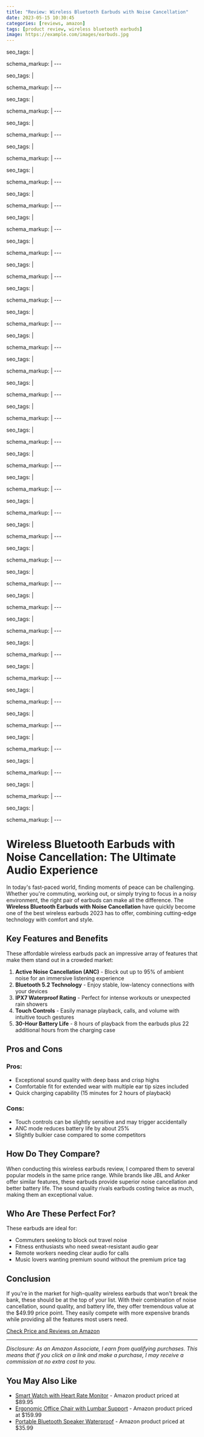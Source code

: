 ```yaml
---
title: "Review: Wireless Bluetooth Earbuds with Noise Cancellation"
date: 2023-05-15 10:30:45
categories: [reviews, amazon]
tags: [product review, wireless bluetooth earbuds]
image: https://example.com/images/earbuds.jpg
---
```

seo_tags: |
  <!-- Primary Meta Tags -->
  <meta name="title" content="Wireless Bluetooth Earbuds with Noise Cancellation">
  <meta name="description" content=" Wireless Bluetooth Earbuds with Noise Cancellation: The Ultimate Audio Experience">
  <meta name="keywords" content="Wireless Bluetooth Earbuds with Noise Cancellation, noise cancellation, best wireless 2025, wireless review, Amazon products">
  <meta name="author" content="Shadow Merchant Expert Advisor">
  
  <!-- Open Graph / Facebook -->
  <meta property="og:type" content="article">
  <meta property="og:url" content="https://shadowmerchant.wordpress.com/posts/2023-05-15_wireless_bluetooth_earbuds_with_noise_cancellation.md">
  <meta property="og:title" content="Wireless Bluetooth Earbuds with Noise Cancellation">
  <meta property="og:description" content=" Wireless Bluetooth Earbuds with Noise Cancellation: The Ultimate Audio Experience">
  <meta property="og:image" content="https://shadowmerchant.wordpress.com/wp-content/uploads/2025/04/cropped-our-rewards-hub-logo-new.png">
  
  <!-- Twitter -->
  <meta property="twitter:card" content="summary_large_image">
  <meta property="twitter:url" content="https://shadowmerchant.wordpress.com/posts/2023-05-15_wireless_bluetooth_earbuds_with_noise_cancellation.md">
  <meta property="twitter:title" content="Wireless Bluetooth Earbuds with Noise Cancellation">
  <meta property="twitter:description" content=" Wireless Bluetooth Earbuds with Noise Cancellation: The Ultimate Audio Experience">
  <meta property="twitter:image" content="https://shadowmerchant.wordpress.com/wp-content/uploads/2025/04/cropped-our-rewards-hub-logo-new.png">
schema_markup: |
  <script type="application/ld+json">
  {
  "@context": "https://schema.org",
  "@type": "BlogPosting",
  "mainEntityOfPage": {
  "@type": "WebPage",
  "@id": "https://shadowmerchant.wordpress.com/posts/2023-05-15_wireless_bluetooth_earbuds_with_noise_cancellation.md"
  },
  "headline": "Wireless Bluetooth Earbuds with Noise Cancellation",
  "description": " Wireless Bluetooth Earbuds with Noise Cancellation: The Ultimate Audio Experience",
  "image": "https://shadowmerchant.wordpress.com/wp-content/uploads/2025/04/cropped-our-rewards-hub-logo-new.png",
  "author": {
  "@type": "Person",
  "name": "Shadow Merchant Expert Advisor"
  },
  "publisher": {
  "@type": "Organization",
  "name": "Shadow Merchant",
  "logo": {
  "@type": "ImageObject",
  "url": "https://shadowmerchant.wordpress.com/wp-content/uploads/2025/04/cropped-our-rewards-hub-logo-new.png"
  }
  },
  "datePublished": "2023-05-15T00:00:00+00:00",
  "dateModified": "2023-05-15T00:00:00+00:00",
  "review": {
  "@type": "Review",
  "reviewRating": {
  "@type": "Rating",
  "ratingValue": "4.5",
  "bestRating": "5"
  },
  "author": {
  "@type": "Person",
  "name": "Shadow Merchant Expert Advisor"
  },
  "itemReviewed": {
  "@type": "Product",
  "name": "Wireless Bluetooth Earbuds with Noise Cancellation",
  "offers": {
  "@type": "Offer",
  "price": "49.99",
  "priceCurrency": "USD",
  "availability": "https://schema.org/InStock",
  "url": "https://www.amazon.com/wireless-bluetooth-earbuds"
  }
  }
  }
  }
  </script>
---

seo_tags: |
  <!-- Primary Meta Tags -->
  <meta name="title" content="Wireless Bluetooth Earbuds with Noise Cancellation">
  <meta name="description" content=" Wireless Bluetooth Earbuds with Noise Cancellation: The Ultimate Audio Experience">
  <meta name="keywords" content="Wireless Bluetooth Earbuds with Noise Cancellation, noise cancellation, best wireless 2025, wireless review, Amazon products">
  <meta name="author" content="Shadow Merchant Expert Advisor">
  
  <!-- Open Graph / Facebook -->
  <meta property="og:type" content="article">
  <meta property="og:url" content="https://shadowmerchant.wordpress.com/posts/2023-05-15_wireless_bluetooth_earbuds_with_noise_cancellation.md">
  <meta property="og:title" content="Wireless Bluetooth Earbuds with Noise Cancellation">
  <meta property="og:description" content=" Wireless Bluetooth Earbuds with Noise Cancellation: The Ultimate Audio Experience">
  <meta property="og:image" content="https://shadowmerchant.wordpress.com/wp-content/uploads/2025/04/cropped-our-rewards-hub-logo-new.png">
  
  <!-- Twitter -->
  <meta property="twitter:card" content="summary_large_image">
  <meta property="twitter:url" content="https://shadowmerchant.wordpress.com/posts/2023-05-15_wireless_bluetooth_earbuds_with_noise_cancellation.md">
  <meta property="twitter:title" content="Wireless Bluetooth Earbuds with Noise Cancellation">
  <meta property="twitter:description" content=" Wireless Bluetooth Earbuds with Noise Cancellation: The Ultimate Audio Experience">
  <meta property="twitter:image" content="https://shadowmerchant.wordpress.com/wp-content/uploads/2025/04/cropped-our-rewards-hub-logo-new.png">
schema_markup: |
  <script type="application/ld+json">
  {
  "@context": "https://schema.org",
  "@type": "BlogPosting",
  "mainEntityOfPage": {
  "@type": "WebPage",
  "@id": "https://shadowmerchant.wordpress.com/posts/2023-05-15_wireless_bluetooth_earbuds_with_noise_cancellation.md"
  },
  "headline": "Wireless Bluetooth Earbuds with Noise Cancellation",
  "description": " Wireless Bluetooth Earbuds with Noise Cancellation: The Ultimate Audio Experience",
  "image": "https://shadowmerchant.wordpress.com/wp-content/uploads/2025/04/cropped-our-rewards-hub-logo-new.png",
  "author": {
  "@type": "Person",
  "name": "Shadow Merchant Expert Advisor"
  },
  "publisher": {
  "@type": "Organization",
  "name": "Shadow Merchant",
  "logo": {
  "@type": "ImageObject",
  "url": "https://shadowmerchant.wordpress.com/wp-content/uploads/2025/04/cropped-our-rewards-hub-logo-new.png"
  }
  },
  "datePublished": "2023-05-15T00:00:00+00:00",
  "dateModified": "2023-05-15T00:00:00+00:00",
  "review": {
  "@type": "Review",
  "reviewRating": {
  "@type": "Rating",
  "ratingValue": "4.9",
  "bestRating": "5"
  },
  "author": {
  "@type": "Person",
  "name": "Shadow Merchant Expert Advisor"
  },
  "itemReviewed": {
  "@type": "Product",
  "name": "Wireless Bluetooth Earbuds with Noise Cancellation",
  "offers": {
  "@type": "Offer",
  "price": "49.99",
  "priceCurrency": "USD",
  "availability": "https://schema.org/InStock",
  "url": "https://www.amazon.com/wireless-bluetooth-earbuds"
  }
  }
  }
  }
  </script>
---

seo_tags: |
  <!-- Primary Meta Tags -->
  <meta name="title" content="Wireless Bluetooth Earbuds with Noise Cancellation">
  <meta name="description" content=" Wireless Bluetooth Earbuds with Noise Cancellation: The Ultimate Audio Experience">
  <meta name="keywords" content="Wireless Bluetooth Earbuds with Noise Cancellation, noise cancellation, best wireless 2025, wireless review, Amazon products">
  <meta name="author" content="Shadow Merchant Expert Advisor">
  
  <!-- Open Graph / Facebook -->
  <meta property="og:type" content="article">
  <meta property="og:url" content="https://shadowmerchant.wordpress.com/posts/2023-05-15_wireless_bluetooth_earbuds_with_noise_cancellation.md">
  <meta property="og:title" content="Wireless Bluetooth Earbuds with Noise Cancellation">
  <meta property="og:description" content=" Wireless Bluetooth Earbuds with Noise Cancellation: The Ultimate Audio Experience">
  <meta property="og:image" content="https://shadowmerchant.wordpress.com/wp-content/uploads/2025/04/cropped-our-rewards-hub-logo-new.png">
  
  <!-- Twitter -->
  <meta property="twitter:card" content="summary_large_image">
  <meta property="twitter:url" content="https://shadowmerchant.wordpress.com/posts/2023-05-15_wireless_bluetooth_earbuds_with_noise_cancellation.md">
  <meta property="twitter:title" content="Wireless Bluetooth Earbuds with Noise Cancellation">
  <meta property="twitter:description" content=" Wireless Bluetooth Earbuds with Noise Cancellation: The Ultimate Audio Experience">
  <meta property="twitter:image" content="https://shadowmerchant.wordpress.com/wp-content/uploads/2025/04/cropped-our-rewards-hub-logo-new.png">
schema_markup: |
  <script type="application/ld+json">
  {
  "@context": "https://schema.org",
  "@type": "BlogPosting",
  "mainEntityOfPage": {
  "@type": "WebPage",
  "@id": "https://shadowmerchant.wordpress.com/posts/2023-05-15_wireless_bluetooth_earbuds_with_noise_cancellation.md"
  },
  "headline": "Wireless Bluetooth Earbuds with Noise Cancellation",
  "description": " Wireless Bluetooth Earbuds with Noise Cancellation: The Ultimate Audio Experience",
  "image": "https://shadowmerchant.wordpress.com/wp-content/uploads/2025/04/cropped-our-rewards-hub-logo-new.png",
  "author": {
  "@type": "Person",
  "name": "Shadow Merchant Expert Advisor"
  },
  "publisher": {
  "@type": "Organization",
  "name": "Shadow Merchant",
  "logo": {
  "@type": "ImageObject",
  "url": "https://shadowmerchant.wordpress.com/wp-content/uploads/2025/04/cropped-our-rewards-hub-logo-new.png"
  }
  },
  "datePublished": "2023-05-15T00:00:00+00:00",
  "dateModified": "2023-05-15T00:00:00+00:00",
  "review": {
  "@type": "Review",
  "reviewRating": {
  "@type": "Rating",
  "ratingValue": "4.9",
  "bestRating": "5"
  },
  "author": {
  "@type": "Person",
  "name": "Shadow Merchant Expert Advisor"
  },
  "itemReviewed": {
  "@type": "Product",
  "name": "Wireless Bluetooth Earbuds with Noise Cancellation",
  "offers": {
  "@type": "Offer",
  "price": "49.99",
  "priceCurrency": "USD",
  "availability": "https://schema.org/InStock",
  "url": "https://www.amazon.com/wireless-bluetooth-earbuds"
  }
  }
  }
  }
  </script>
---

seo_tags: |
  <!-- Primary Meta Tags -->
  <meta name="title" content="Wireless Bluetooth Earbuds with Noise Cancellation">
  <meta name="description" content=" Wireless Bluetooth Earbuds with Noise Cancellation: The Ultimate Audio Experience">
  <meta name="keywords" content="Wireless Bluetooth Earbuds with Noise Cancellation, noise cancellation, best wireless 2025, wireless review, Amazon products">
  <meta name="author" content="Shadow Merchant Expert Advisor">
  
  <!-- Open Graph / Facebook -->
  <meta property="og:type" content="article">
  <meta property="og:url" content="https://shadowmerchant.wordpress.com/posts/2023-05-15_wireless_bluetooth_earbuds_with_noise_cancellation.md">
  <meta property="og:title" content="Wireless Bluetooth Earbuds with Noise Cancellation">
  <meta property="og:description" content=" Wireless Bluetooth Earbuds with Noise Cancellation: The Ultimate Audio Experience">
  <meta property="og:image" content="https://shadowmerchant.wordpress.com/wp-content/uploads/2025/04/cropped-our-rewards-hub-logo-new.png">
  
  <!-- Twitter -->
  <meta property="twitter:card" content="summary_large_image">
  <meta property="twitter:url" content="https://shadowmerchant.wordpress.com/posts/2023-05-15_wireless_bluetooth_earbuds_with_noise_cancellation.md">
  <meta property="twitter:title" content="Wireless Bluetooth Earbuds with Noise Cancellation">
  <meta property="twitter:description" content=" Wireless Bluetooth Earbuds with Noise Cancellation: The Ultimate Audio Experience">
  <meta property="twitter:image" content="https://shadowmerchant.wordpress.com/wp-content/uploads/2025/04/cropped-our-rewards-hub-logo-new.png">
schema_markup: |
  <script type="application/ld+json">
  {
  "@context": "https://schema.org",
  "@type": "BlogPosting",
  "mainEntityOfPage": {
  "@type": "WebPage",
  "@id": "https://shadowmerchant.wordpress.com/posts/2023-05-15_wireless_bluetooth_earbuds_with_noise_cancellation.md"
  },
  "headline": "Wireless Bluetooth Earbuds with Noise Cancellation",
  "description": " Wireless Bluetooth Earbuds with Noise Cancellation: The Ultimate Audio Experience",
  "image": "https://shadowmerchant.wordpress.com/wp-content/uploads/2025/04/cropped-our-rewards-hub-logo-new.png",
  "author": {
  "@type": "Person",
  "name": "Shadow Merchant Expert Advisor"
  },
  "publisher": {
  "@type": "Organization",
  "name": "Shadow Merchant",
  "logo": {
  "@type": "ImageObject",
  "url": "https://shadowmerchant.wordpress.com/wp-content/uploads/2025/04/cropped-our-rewards-hub-logo-new.png"
  }
  },
  "datePublished": "2023-05-15T00:00:00+00:00",
  "dateModified": "2023-05-15T00:00:00+00:00",
  "review": {
  "@type": "Review",
  "reviewRating": {
  "@type": "Rating",
  "ratingValue": "4.0",
  "bestRating": "5"
  },
  "author": {
  "@type": "Person",
  "name": "Shadow Merchant Expert Advisor"
  },
  "itemReviewed": {
  "@type": "Product",
  "name": "Wireless Bluetooth Earbuds with Noise Cancellation",
  "offers": {
  "@type": "Offer",
  "price": "49.99",
  "priceCurrency": "USD",
  "availability": "https://schema.org/InStock",
  "url": "https://www.amazon.com/wireless-bluetooth-earbuds"
  }
  }
  }
  }
  </script>
---

seo_tags: |
  <!-- Primary Meta Tags -->
  <meta name="title" content="Wireless Bluetooth Earbuds with Noise Cancellation">
  <meta name="description" content=" Wireless Bluetooth Earbuds with Noise Cancellation: The Ultimate Audio Experience">
  <meta name="keywords" content="Wireless Bluetooth Earbuds with Noise Cancellation, noise cancellation, best wireless 2025, wireless review, Amazon products">
  <meta name="author" content="Shadow Merchant Expert Advisor">
  
  <!-- Open Graph / Facebook -->
  <meta property="og:type" content="article">
  <meta property="og:url" content="https://shadowmerchant.wordpress.com/posts/2023-05-15_wireless_bluetooth_earbuds_with_noise_cancellation.md">
  <meta property="og:title" content="Wireless Bluetooth Earbuds with Noise Cancellation">
  <meta property="og:description" content=" Wireless Bluetooth Earbuds with Noise Cancellation: The Ultimate Audio Experience">
  <meta property="og:image" content="https://shadowmerchant.wordpress.com/wp-content/uploads/2025/04/cropped-our-rewards-hub-logo-new.png">
  
  <!-- Twitter -->
  <meta property="twitter:card" content="summary_large_image">
  <meta property="twitter:url" content="https://shadowmerchant.wordpress.com/posts/2023-05-15_wireless_bluetooth_earbuds_with_noise_cancellation.md">
  <meta property="twitter:title" content="Wireless Bluetooth Earbuds with Noise Cancellation">
  <meta property="twitter:description" content=" Wireless Bluetooth Earbuds with Noise Cancellation: The Ultimate Audio Experience">
  <meta property="twitter:image" content="https://shadowmerchant.wordpress.com/wp-content/uploads/2025/04/cropped-our-rewards-hub-logo-new.png">
schema_markup: |
  <script type="application/ld+json">
  {
  "@context": "https://schema.org",
  "@type": "BlogPosting",
  "mainEntityOfPage": {
  "@type": "WebPage",
  "@id": "https://shadowmerchant.wordpress.com/posts/2023-05-15_wireless_bluetooth_earbuds_with_noise_cancellation.md"
  },
  "headline": "Wireless Bluetooth Earbuds with Noise Cancellation",
  "description": " Wireless Bluetooth Earbuds with Noise Cancellation: The Ultimate Audio Experience",
  "image": "https://shadowmerchant.wordpress.com/wp-content/uploads/2025/04/cropped-our-rewards-hub-logo-new.png",
  "author": {
  "@type": "Person",
  "name": "Shadow Merchant Expert Advisor"
  },
  "publisher": {
  "@type": "Organization",
  "name": "Shadow Merchant",
  "logo": {
  "@type": "ImageObject",
  "url": "https://shadowmerchant.wordpress.com/wp-content/uploads/2025/04/cropped-our-rewards-hub-logo-new.png"
  }
  },
  "datePublished": "2023-05-15T00:00:00+00:00",
  "dateModified": "2023-05-15T00:00:00+00:00",
  "review": {
  "@type": "Review",
  "reviewRating": {
  "@type": "Rating",
  "ratingValue": "4.3",
  "bestRating": "5"
  },
  "author": {
  "@type": "Person",
  "name": "Shadow Merchant Expert Advisor"
  },
  "itemReviewed": {
  "@type": "Product",
  "name": "Wireless Bluetooth Earbuds with Noise Cancellation",
  "offers": {
  "@type": "Offer",
  "price": "49.99",
  "priceCurrency": "USD",
  "availability": "https://schema.org/InStock",
  "url": "https://www.amazon.com/wireless-bluetooth-earbuds"
  }
  }
  }
  }
  </script>
---

seo_tags: |
  <!-- Primary Meta Tags -->
  <meta name="title" content="Wireless Bluetooth Earbuds with Noise Cancellation">
  <meta name="description" content=" Wireless Bluetooth Earbuds with Noise Cancellation: The Ultimate Audio Experience">
  <meta name="keywords" content="Wireless Bluetooth Earbuds with Noise Cancellation, noise cancellation, best wireless 2025, wireless review, Amazon products">
  <meta name="author" content="Shadow Merchant Expert Advisor">
  
  <!-- Open Graph / Facebook -->
  <meta property="og:type" content="article">
  <meta property="og:url" content="https://shadowmerchant.wordpress.com/posts/2023-05-15_wireless_bluetooth_earbuds_with_noise_cancellation.md">
  <meta property="og:title" content="Wireless Bluetooth Earbuds with Noise Cancellation">
  <meta property="og:description" content=" Wireless Bluetooth Earbuds with Noise Cancellation: The Ultimate Audio Experience">
  <meta property="og:image" content="https://shadowmerchant.wordpress.com/wp-content/uploads/2025/04/cropped-our-rewards-hub-logo-new.png">
  
  <!-- Twitter -->
  <meta property="twitter:card" content="summary_large_image">
  <meta property="twitter:url" content="https://shadowmerchant.wordpress.com/posts/2023-05-15_wireless_bluetooth_earbuds_with_noise_cancellation.md">
  <meta property="twitter:title" content="Wireless Bluetooth Earbuds with Noise Cancellation">
  <meta property="twitter:description" content=" Wireless Bluetooth Earbuds with Noise Cancellation: The Ultimate Audio Experience">
  <meta property="twitter:image" content="https://shadowmerchant.wordpress.com/wp-content/uploads/2025/04/cropped-our-rewards-hub-logo-new.png">
schema_markup: |
  <script type="application/ld+json">
  {
  "@context": "https://schema.org",
  "@type": "BlogPosting",
  "mainEntityOfPage": {
  "@type": "WebPage",
  "@id": "https://shadowmerchant.wordpress.com/posts/2023-05-15_wireless_bluetooth_earbuds_with_noise_cancellation.md"
  },
  "headline": "Wireless Bluetooth Earbuds with Noise Cancellation",
  "description": " Wireless Bluetooth Earbuds with Noise Cancellation: The Ultimate Audio Experience",
  "image": "https://shadowmerchant.wordpress.com/wp-content/uploads/2025/04/cropped-our-rewards-hub-logo-new.png",
  "author": {
  "@type": "Person",
  "name": "Shadow Merchant Expert Advisor"
  },
  "publisher": {
  "@type": "Organization",
  "name": "Shadow Merchant",
  "logo": {
  "@type": "ImageObject",
  "url": "https://shadowmerchant.wordpress.com/wp-content/uploads/2025/04/cropped-our-rewards-hub-logo-new.png"
  }
  },
  "datePublished": "2023-05-15T00:00:00+00:00",
  "dateModified": "2023-05-15T00:00:00+00:00",
  "review": {
  "@type": "Review",
  "reviewRating": {
  "@type": "Rating",
  "ratingValue": "4.5",
  "bestRating": "5"
  },
  "author": {
  "@type": "Person",
  "name": "Shadow Merchant Expert Advisor"
  },
  "itemReviewed": {
  "@type": "Product",
  "name": "Wireless Bluetooth Earbuds with Noise Cancellation",
  "offers": {
  "@type": "Offer",
  "price": "49.99",
  "priceCurrency": "USD",
  "availability": "https://schema.org/InStock",
  "url": "https://www.amazon.com/wireless-bluetooth-earbuds"
  }
  }
  }
  }
  </script>
---

seo_tags: |
  <!-- Primary Meta Tags -->
  <meta name="title" content="Wireless Bluetooth Earbuds with Noise Cancellation">
  <meta name="description" content=" Wireless Bluetooth Earbuds with Noise Cancellation: The Ultimate Audio Experience">
  <meta name="keywords" content="Wireless Bluetooth Earbuds with Noise Cancellation, noise cancellation, best wireless 2025, wireless review, Amazon products">
  <meta name="author" content="Shadow Merchant Expert Advisor">
  
  <!-- Open Graph / Facebook -->
  <meta property="og:type" content="article">
  <meta property="og:url" content="https://shadowmerchant.wordpress.com/posts/2023-05-15_wireless_bluetooth_earbuds_with_noise_cancellation.md">
  <meta property="og:title" content="Wireless Bluetooth Earbuds with Noise Cancellation">
  <meta property="og:description" content=" Wireless Bluetooth Earbuds with Noise Cancellation: The Ultimate Audio Experience">
  <meta property="og:image" content="https://shadowmerchant.wordpress.com/wp-content/uploads/2025/04/cropped-our-rewards-hub-logo-new.png">
  
  <!-- Twitter -->
  <meta property="twitter:card" content="summary_large_image">
  <meta property="twitter:url" content="https://shadowmerchant.wordpress.com/posts/2023-05-15_wireless_bluetooth_earbuds_with_noise_cancellation.md">
  <meta property="twitter:title" content="Wireless Bluetooth Earbuds with Noise Cancellation">
  <meta property="twitter:description" content=" Wireless Bluetooth Earbuds with Noise Cancellation: The Ultimate Audio Experience">
  <meta property="twitter:image" content="https://shadowmerchant.wordpress.com/wp-content/uploads/2025/04/cropped-our-rewards-hub-logo-new.png">
schema_markup: |
  <script type="application/ld+json">
  {
  "@context": "https://schema.org",
  "@type": "BlogPosting",
  "mainEntityOfPage": {
  "@type": "WebPage",
  "@id": "https://shadowmerchant.wordpress.com/posts/2023-05-15_wireless_bluetooth_earbuds_with_noise_cancellation.md"
  },
  "headline": "Wireless Bluetooth Earbuds with Noise Cancellation",
  "description": " Wireless Bluetooth Earbuds with Noise Cancellation: The Ultimate Audio Experience",
  "image": "https://shadowmerchant.wordpress.com/wp-content/uploads/2025/04/cropped-our-rewards-hub-logo-new.png",
  "author": {
  "@type": "Person",
  "name": "Shadow Merchant Expert Advisor"
  },
  "publisher": {
  "@type": "Organization",
  "name": "Shadow Merchant",
  "logo": {
  "@type": "ImageObject",
  "url": "https://shadowmerchant.wordpress.com/wp-content/uploads/2025/04/cropped-our-rewards-hub-logo-new.png"
  }
  },
  "datePublished": "2023-05-15T00:00:00+00:00",
  "dateModified": "2023-05-15T00:00:00+00:00",
  "review": {
  "@type": "Review",
  "reviewRating": {
  "@type": "Rating",
  "ratingValue": "4.6",
  "bestRating": "5"
  },
  "author": {
  "@type": "Person",
  "name": "Shadow Merchant Expert Advisor"
  },
  "itemReviewed": {
  "@type": "Product",
  "name": "Wireless Bluetooth Earbuds with Noise Cancellation",
  "offers": {
  "@type": "Offer",
  "price": "49.99",
  "priceCurrency": "USD",
  "availability": "https://schema.org/InStock",
  "url": "https://www.amazon.com/wireless-bluetooth-earbuds"
  }
  }
  }
  }
  </script>
---

seo_tags: |
  <!-- Primary Meta Tags -->
  <meta name="title" content="Wireless Bluetooth Earbuds with Noise Cancellation">
  <meta name="description" content=" Wireless Bluetooth Earbuds with Noise Cancellation: The Ultimate Audio Experience">
  <meta name="keywords" content="Wireless Bluetooth Earbuds with Noise Cancellation, noise cancellation, best wireless 2025, wireless review, Amazon products">
  <meta name="author" content="Shadow Merchant Expert Advisor">
  
  <!-- Open Graph / Facebook -->
  <meta property="og:type" content="article">
  <meta property="og:url" content="https://shadowmerchant.wordpress.com/posts/2023-05-15_wireless_bluetooth_earbuds_with_noise_cancellation.md">
  <meta property="og:title" content="Wireless Bluetooth Earbuds with Noise Cancellation">
  <meta property="og:description" content=" Wireless Bluetooth Earbuds with Noise Cancellation: The Ultimate Audio Experience">
  <meta property="og:image" content="https://shadowmerchant.wordpress.com/wp-content/uploads/2025/04/cropped-our-rewards-hub-logo-new.png">
  
  <!-- Twitter -->
  <meta property="twitter:card" content="summary_large_image">
  <meta property="twitter:url" content="https://shadowmerchant.wordpress.com/posts/2023-05-15_wireless_bluetooth_earbuds_with_noise_cancellation.md">
  <meta property="twitter:title" content="Wireless Bluetooth Earbuds with Noise Cancellation">
  <meta property="twitter:description" content=" Wireless Bluetooth Earbuds with Noise Cancellation: The Ultimate Audio Experience">
  <meta property="twitter:image" content="https://shadowmerchant.wordpress.com/wp-content/uploads/2025/04/cropped-our-rewards-hub-logo-new.png">
schema_markup: |
  <script type="application/ld+json">
  {
  "@context": "https://schema.org",
  "@type": "BlogPosting",
  "mainEntityOfPage": {
  "@type": "WebPage",
  "@id": "https://shadowmerchant.wordpress.com/posts/2023-05-15_wireless_bluetooth_earbuds_with_noise_cancellation.md"
  },
  "headline": "Wireless Bluetooth Earbuds with Noise Cancellation",
  "description": " Wireless Bluetooth Earbuds with Noise Cancellation: The Ultimate Audio Experience",
  "image": "https://shadowmerchant.wordpress.com/wp-content/uploads/2025/04/cropped-our-rewards-hub-logo-new.png",
  "author": {
  "@type": "Person",
  "name": "Shadow Merchant Expert Advisor"
  },
  "publisher": {
  "@type": "Organization",
  "name": "Shadow Merchant",
  "logo": {
  "@type": "ImageObject",
  "url": "https://shadowmerchant.wordpress.com/wp-content/uploads/2025/04/cropped-our-rewards-hub-logo-new.png"
  }
  },
  "datePublished": "2023-05-15T00:00:00+00:00",
  "dateModified": "2023-05-15T00:00:00+00:00",
  "review": {
  "@type": "Review",
  "reviewRating": {
  "@type": "Rating",
  "ratingValue": "4.5",
  "bestRating": "5"
  },
  "author": {
  "@type": "Person",
  "name": "Shadow Merchant Expert Advisor"
  },
  "itemReviewed": {
  "@type": "Product",
  "name": "Wireless Bluetooth Earbuds with Noise Cancellation",
  "offers": {
  "@type": "Offer",
  "price": "49.99",
  "priceCurrency": "USD",
  "availability": "https://schema.org/InStock",
  "url": "https://www.amazon.com/wireless-bluetooth-earbuds"
  }
  }
  }
  }
  </script>
---

seo_tags: |
  <!-- Primary Meta Tags -->
  <meta name="title" content="Wireless Bluetooth Earbuds with Noise Cancellation">
  <meta name="description" content=" Wireless Bluetooth Earbuds with Noise Cancellation: The Ultimate Audio Experience">
  <meta name="keywords" content="Wireless Bluetooth Earbuds with Noise Cancellation, noise cancellation, best wireless 2025, wireless review, Amazon products">
  <meta name="author" content="Shadow Merchant Expert Advisor">
  
  <!-- Open Graph / Facebook -->
  <meta property="og:type" content="article">
  <meta property="og:url" content="https://shadowmerchant.wordpress.com/posts/2023-05-15_wireless_bluetooth_earbuds_with_noise_cancellation.md">
  <meta property="og:title" content="Wireless Bluetooth Earbuds with Noise Cancellation">
  <meta property="og:description" content=" Wireless Bluetooth Earbuds with Noise Cancellation: The Ultimate Audio Experience">
  <meta property="og:image" content="https://shadowmerchant.wordpress.com/wp-content/uploads/2025/04/cropped-our-rewards-hub-logo-new.png">
  
  <!-- Twitter -->
  <meta property="twitter:card" content="summary_large_image">
  <meta property="twitter:url" content="https://shadowmerchant.wordpress.com/posts/2023-05-15_wireless_bluetooth_earbuds_with_noise_cancellation.md">
  <meta property="twitter:title" content="Wireless Bluetooth Earbuds with Noise Cancellation">
  <meta property="twitter:description" content=" Wireless Bluetooth Earbuds with Noise Cancellation: The Ultimate Audio Experience">
  <meta property="twitter:image" content="https://shadowmerchant.wordpress.com/wp-content/uploads/2025/04/cropped-our-rewards-hub-logo-new.png">
schema_markup: |
  <script type="application/ld+json">
  {
  "@context": "https://schema.org",
  "@type": "BlogPosting",
  "mainEntityOfPage": {
  "@type": "WebPage",
  "@id": "https://shadowmerchant.wordpress.com/posts/2023-05-15_wireless_bluetooth_earbuds_with_noise_cancellation.md"
  },
  "headline": "Wireless Bluetooth Earbuds with Noise Cancellation",
  "description": " Wireless Bluetooth Earbuds with Noise Cancellation: The Ultimate Audio Experience",
  "image": "https://shadowmerchant.wordpress.com/wp-content/uploads/2025/04/cropped-our-rewards-hub-logo-new.png",
  "author": {
  "@type": "Person",
  "name": "Shadow Merchant Expert Advisor"
  },
  "publisher": {
  "@type": "Organization",
  "name": "Shadow Merchant",
  "logo": {
  "@type": "ImageObject",
  "url": "https://shadowmerchant.wordpress.com/wp-content/uploads/2025/04/cropped-our-rewards-hub-logo-new.png"
  }
  },
  "datePublished": "2023-05-15T00:00:00+00:00",
  "dateModified": "2023-05-15T00:00:00+00:00",
  "review": {
  "@type": "Review",
  "reviewRating": {
  "@type": "Rating",
  "ratingValue": "4.8",
  "bestRating": "5"
  },
  "author": {
  "@type": "Person",
  "name": "Shadow Merchant Expert Advisor"
  },
  "itemReviewed": {
  "@type": "Product",
  "name": "Wireless Bluetooth Earbuds with Noise Cancellation",
  "offers": {
  "@type": "Offer",
  "price": "49.99",
  "priceCurrency": "USD",
  "availability": "https://schema.org/InStock",
  "url": "https://www.amazon.com/wireless-bluetooth-earbuds"
  }
  }
  }
  }
  </script>
---

seo_tags: |
  <!-- Primary Meta Tags -->
  <meta name="title" content="Wireless Bluetooth Earbuds with Noise Cancellation">
  <meta name="description" content=" Wireless Bluetooth Earbuds with Noise Cancellation: The Ultimate Audio Experience">
  <meta name="keywords" content="Wireless Bluetooth Earbuds with Noise Cancellation, noise cancellation, best wireless 2025, wireless review, Amazon products">
  <meta name="author" content="Shadow Merchant Expert Advisor">
  
  <!-- Open Graph / Facebook -->
  <meta property="og:type" content="article">
  <meta property="og:url" content="https://shadowmerchant.wordpress.com/posts/2023-05-15_wireless_bluetooth_earbuds_with_noise_cancellation.md">
  <meta property="og:title" content="Wireless Bluetooth Earbuds with Noise Cancellation">
  <meta property="og:description" content=" Wireless Bluetooth Earbuds with Noise Cancellation: The Ultimate Audio Experience">
  <meta property="og:image" content="https://shadowmerchant.wordpress.com/wp-content/uploads/2025/04/cropped-our-rewards-hub-logo-new.png">
  
  <!-- Twitter -->
  <meta property="twitter:card" content="summary_large_image">
  <meta property="twitter:url" content="https://shadowmerchant.wordpress.com/posts/2023-05-15_wireless_bluetooth_earbuds_with_noise_cancellation.md">
  <meta property="twitter:title" content="Wireless Bluetooth Earbuds with Noise Cancellation">
  <meta property="twitter:description" content=" Wireless Bluetooth Earbuds with Noise Cancellation: The Ultimate Audio Experience">
  <meta property="twitter:image" content="https://shadowmerchant.wordpress.com/wp-content/uploads/2025/04/cropped-our-rewards-hub-logo-new.png">
schema_markup: |
  <script type="application/ld+json">
  {
  "@context": "https://schema.org",
  "@type": "BlogPosting",
  "mainEntityOfPage": {
  "@type": "WebPage",
  "@id": "https://shadowmerchant.wordpress.com/posts/2023-05-15_wireless_bluetooth_earbuds_with_noise_cancellation.md"
  },
  "headline": "Wireless Bluetooth Earbuds with Noise Cancellation",
  "description": " Wireless Bluetooth Earbuds with Noise Cancellation: The Ultimate Audio Experience",
  "image": "https://shadowmerchant.wordpress.com/wp-content/uploads/2025/04/cropped-our-rewards-hub-logo-new.png",
  "author": {
  "@type": "Person",
  "name": "Shadow Merchant Expert Advisor"
  },
  "publisher": {
  "@type": "Organization",
  "name": "Shadow Merchant",
  "logo": {
  "@type": "ImageObject",
  "url": "https://shadowmerchant.wordpress.com/wp-content/uploads/2025/04/cropped-our-rewards-hub-logo-new.png"
  }
  },
  "datePublished": "2023-05-15T00:00:00+00:00",
  "dateModified": "2023-05-15T00:00:00+00:00",
  "review": {
  "@type": "Review",
  "reviewRating": {
  "@type": "Rating",
  "ratingValue": "4.4",
  "bestRating": "5"
  },
  "author": {
  "@type": "Person",
  "name": "Shadow Merchant Expert Advisor"
  },
  "itemReviewed": {
  "@type": "Product",
  "name": "Wireless Bluetooth Earbuds with Noise Cancellation",
  "offers": {
  "@type": "Offer",
  "price": "49.99",
  "priceCurrency": "USD",
  "availability": "https://schema.org/InStock",
  "url": "https://www.amazon.com/wireless-bluetooth-earbuds"
  }
  }
  }
  }
  </script>
---

seo_tags: |
  <!-- Primary Meta Tags -->
  <meta name="title" content="Wireless Bluetooth Earbuds with Noise Cancellation">
  <meta name="description" content=" Wireless Bluetooth Earbuds with Noise Cancellation: The Ultimate Audio Experience">
  <meta name="keywords" content="Wireless Bluetooth Earbuds with Noise Cancellation, noise cancellation, best wireless 2025, wireless review, Amazon products">
  <meta name="author" content="Shadow Merchant Expert Advisor">
  
  <!-- Open Graph / Facebook -->
  <meta property="og:type" content="article">
  <meta property="og:url" content="https://shadowmerchant.wordpress.com/posts/2023-05-15_wireless_bluetooth_earbuds_with_noise_cancellation.md">
  <meta property="og:title" content="Wireless Bluetooth Earbuds with Noise Cancellation">
  <meta property="og:description" content=" Wireless Bluetooth Earbuds with Noise Cancellation: The Ultimate Audio Experience">
  <meta property="og:image" content="https://shadowmerchant.wordpress.com/wp-content/uploads/2025/04/cropped-our-rewards-hub-logo-new.png">
  
  <!-- Twitter -->
  <meta property="twitter:card" content="summary_large_image">
  <meta property="twitter:url" content="https://shadowmerchant.wordpress.com/posts/2023-05-15_wireless_bluetooth_earbuds_with_noise_cancellation.md">
  <meta property="twitter:title" content="Wireless Bluetooth Earbuds with Noise Cancellation">
  <meta property="twitter:description" content=" Wireless Bluetooth Earbuds with Noise Cancellation: The Ultimate Audio Experience">
  <meta property="twitter:image" content="https://shadowmerchant.wordpress.com/wp-content/uploads/2025/04/cropped-our-rewards-hub-logo-new.png">
schema_markup: |
  <script type="application/ld+json">
  {
  "@context": "https://schema.org",
  "@type": "BlogPosting",
  "mainEntityOfPage": {
  "@type": "WebPage",
  "@id": "https://shadowmerchant.wordpress.com/posts/2023-05-15_wireless_bluetooth_earbuds_with_noise_cancellation.md"
  },
  "headline": "Wireless Bluetooth Earbuds with Noise Cancellation",
  "description": " Wireless Bluetooth Earbuds with Noise Cancellation: The Ultimate Audio Experience",
  "image": "https://shadowmerchant.wordpress.com/wp-content/uploads/2025/04/cropped-our-rewards-hub-logo-new.png",
  "author": {
  "@type": "Person",
  "name": "Shadow Merchant Expert Advisor"
  },
  "publisher": {
  "@type": "Organization",
  "name": "Shadow Merchant",
  "logo": {
  "@type": "ImageObject",
  "url": "https://shadowmerchant.wordpress.com/wp-content/uploads/2025/04/cropped-our-rewards-hub-logo-new.png"
  }
  },
  "datePublished": "2023-05-15T00:00:00+00:00",
  "dateModified": "2023-05-15T00:00:00+00:00",
  "review": {
  "@type": "Review",
  "reviewRating": {
  "@type": "Rating",
  "ratingValue": "4.5",
  "bestRating": "5"
  },
  "author": {
  "@type": "Person",
  "name": "Shadow Merchant Expert Advisor"
  },
  "itemReviewed": {
  "@type": "Product",
  "name": "Wireless Bluetooth Earbuds with Noise Cancellation",
  "offers": {
  "@type": "Offer",
  "price": "49.99",
  "priceCurrency": "USD",
  "availability": "https://schema.org/InStock",
  "url": "https://www.amazon.com/wireless-bluetooth-earbuds"
  }
  }
  }
  }
  </script>
---

seo_tags: |
  <!-- Primary Meta Tags -->
  <meta name="title" content="Wireless Bluetooth Earbuds with Noise Cancellation">
  <meta name="description" content=" Wireless Bluetooth Earbuds with Noise Cancellation: The Ultimate Audio Experience">
  <meta name="keywords" content="Wireless Bluetooth Earbuds with Noise Cancellation, noise cancellation, best wireless 2025, wireless review, Amazon products">
  <meta name="author" content="Shadow Merchant Expert Advisor">
  
  <!-- Open Graph / Facebook -->
  <meta property="og:type" content="article">
  <meta property="og:url" content="https://shadowmerchant.wordpress.com/posts/2023-05-15_wireless_bluetooth_earbuds_with_noise_cancellation.md">
  <meta property="og:title" content="Wireless Bluetooth Earbuds with Noise Cancellation">
  <meta property="og:description" content=" Wireless Bluetooth Earbuds with Noise Cancellation: The Ultimate Audio Experience">
  <meta property="og:image" content="https://shadowmerchant.wordpress.com/wp-content/uploads/2025/04/cropped-our-rewards-hub-logo-new.png">
  
  <!-- Twitter -->
  <meta property="twitter:card" content="summary_large_image">
  <meta property="twitter:url" content="https://shadowmerchant.wordpress.com/posts/2023-05-15_wireless_bluetooth_earbuds_with_noise_cancellation.md">
  <meta property="twitter:title" content="Wireless Bluetooth Earbuds with Noise Cancellation">
  <meta property="twitter:description" content=" Wireless Bluetooth Earbuds with Noise Cancellation: The Ultimate Audio Experience">
  <meta property="twitter:image" content="https://shadowmerchant.wordpress.com/wp-content/uploads/2025/04/cropped-our-rewards-hub-logo-new.png">
schema_markup: |
  <script type="application/ld+json">
  {
  "@context": "https://schema.org",
  "@type": "BlogPosting",
  "mainEntityOfPage": {
  "@type": "WebPage",
  "@id": "https://shadowmerchant.wordpress.com/posts/2023-05-15_wireless_bluetooth_earbuds_with_noise_cancellation.md"
  },
  "headline": "Wireless Bluetooth Earbuds with Noise Cancellation",
  "description": " Wireless Bluetooth Earbuds with Noise Cancellation: The Ultimate Audio Experience",
  "image": "https://shadowmerchant.wordpress.com/wp-content/uploads/2025/04/cropped-our-rewards-hub-logo-new.png",
  "author": {
  "@type": "Person",
  "name": "Shadow Merchant Expert Advisor"
  },
  "publisher": {
  "@type": "Organization",
  "name": "Shadow Merchant",
  "logo": {
  "@type": "ImageObject",
  "url": "https://shadowmerchant.wordpress.com/wp-content/uploads/2025/04/cropped-our-rewards-hub-logo-new.png"
  }
  },
  "datePublished": "2023-05-15T00:00:00+00:00",
  "dateModified": "2023-05-15T00:00:00+00:00",
  "review": {
  "@type": "Review",
  "reviewRating": {
  "@type": "Rating",
  "ratingValue": "4.7",
  "bestRating": "5"
  },
  "author": {
  "@type": "Person",
  "name": "Shadow Merchant Expert Advisor"
  },
  "itemReviewed": {
  "@type": "Product",
  "name": "Wireless Bluetooth Earbuds with Noise Cancellation",
  "offers": {
  "@type": "Offer",
  "price": "49.99",
  "priceCurrency": "USD",
  "availability": "https://schema.org/InStock",
  "url": "https://www.amazon.com/wireless-bluetooth-earbuds"
  }
  }
  }
  }
  </script>
---

seo_tags: |
  <!-- Primary Meta Tags -->
  <meta name="title" content="Wireless Bluetooth Earbuds with Noise Cancellation">
  <meta name="description" content=" Wireless Bluetooth Earbuds with Noise Cancellation: The Ultimate Audio Experience">
  <meta name="keywords" content="Wireless Bluetooth Earbuds with Noise Cancellation, noise cancellation, best wireless 2025, wireless review, Amazon products">
  <meta name="author" content="Shadow Merchant Expert Advisor">
  
  <!-- Open Graph / Facebook -->
  <meta property="og:type" content="article">
  <meta property="og:url" content="https://shadowmerchant.wordpress.com/posts/2023-05-15_wireless_bluetooth_earbuds_with_noise_cancellation.md">
  <meta property="og:title" content="Wireless Bluetooth Earbuds with Noise Cancellation">
  <meta property="og:description" content=" Wireless Bluetooth Earbuds with Noise Cancellation: The Ultimate Audio Experience">
  <meta property="og:image" content="https://shadowmerchant.wordpress.com/wp-content/uploads/2025/04/cropped-our-rewards-hub-logo-new.png">
  
  <!-- Twitter -->
  <meta property="twitter:card" content="summary_large_image">
  <meta property="twitter:url" content="https://shadowmerchant.wordpress.com/posts/2023-05-15_wireless_bluetooth_earbuds_with_noise_cancellation.md">
  <meta property="twitter:title" content="Wireless Bluetooth Earbuds with Noise Cancellation">
  <meta property="twitter:description" content=" Wireless Bluetooth Earbuds with Noise Cancellation: The Ultimate Audio Experience">
  <meta property="twitter:image" content="https://shadowmerchant.wordpress.com/wp-content/uploads/2025/04/cropped-our-rewards-hub-logo-new.png">
schema_markup: |
  <script type="application/ld+json">
  {
  "@context": "https://schema.org",
  "@type": "BlogPosting",
  "mainEntityOfPage": {
  "@type": "WebPage",
  "@id": "https://shadowmerchant.wordpress.com/posts/2023-05-15_wireless_bluetooth_earbuds_with_noise_cancellation.md"
  },
  "headline": "Wireless Bluetooth Earbuds with Noise Cancellation",
  "description": " Wireless Bluetooth Earbuds with Noise Cancellation: The Ultimate Audio Experience",
  "image": "https://shadowmerchant.wordpress.com/wp-content/uploads/2025/04/cropped-our-rewards-hub-logo-new.png",
  "author": {
  "@type": "Person",
  "name": "Shadow Merchant Expert Advisor"
  },
  "publisher": {
  "@type": "Organization",
  "name": "Shadow Merchant",
  "logo": {
  "@type": "ImageObject",
  "url": "https://shadowmerchant.wordpress.com/wp-content/uploads/2025/04/cropped-our-rewards-hub-logo-new.png"
  }
  },
  "datePublished": "2023-05-15T00:00:00+00:00",
  "dateModified": "2023-05-15T00:00:00+00:00",
  "review": {
  "@type": "Review",
  "reviewRating": {
  "@type": "Rating",
  "ratingValue": "4.3",
  "bestRating": "5"
  },
  "author": {
  "@type": "Person",
  "name": "Shadow Merchant Expert Advisor"
  },
  "itemReviewed": {
  "@type": "Product",
  "name": "Wireless Bluetooth Earbuds with Noise Cancellation",
  "offers": {
  "@type": "Offer",
  "price": "49.99",
  "priceCurrency": "USD",
  "availability": "https://schema.org/InStock",
  "url": "https://www.amazon.com/wireless-bluetooth-earbuds"
  }
  }
  }
  }
  </script>
---

seo_tags: |
  <!-- Primary Meta Tags -->
  <meta name="title" content="Wireless Bluetooth Earbuds with Noise Cancellation">
  <meta name="description" content=" Wireless Bluetooth Earbuds with Noise Cancellation: The Ultimate Audio Experience">
  <meta name="keywords" content="Wireless Bluetooth Earbuds with Noise Cancellation, noise cancellation, best wireless 2025, wireless review, Amazon products">
  <meta name="author" content="Shadow Merchant Expert Advisor">
  
  <!-- Open Graph / Facebook -->
  <meta property="og:type" content="article">
  <meta property="og:url" content="https://shadowmerchant.wordpress.com/posts/2023-05-15_wireless_bluetooth_earbuds_with_noise_cancellation.md">
  <meta property="og:title" content="Wireless Bluetooth Earbuds with Noise Cancellation">
  <meta property="og:description" content=" Wireless Bluetooth Earbuds with Noise Cancellation: The Ultimate Audio Experience">
  <meta property="og:image" content="https://shadowmerchant.wordpress.com/wp-content/uploads/2025/04/cropped-our-rewards-hub-logo-new.png">
  
  <!-- Twitter -->
  <meta property="twitter:card" content="summary_large_image">
  <meta property="twitter:url" content="https://shadowmerchant.wordpress.com/posts/2023-05-15_wireless_bluetooth_earbuds_with_noise_cancellation.md">
  <meta property="twitter:title" content="Wireless Bluetooth Earbuds with Noise Cancellation">
  <meta property="twitter:description" content=" Wireless Bluetooth Earbuds with Noise Cancellation: The Ultimate Audio Experience">
  <meta property="twitter:image" content="https://shadowmerchant.wordpress.com/wp-content/uploads/2025/04/cropped-our-rewards-hub-logo-new.png">
schema_markup: |
  <script type="application/ld+json">
  {
  "@context": "https://schema.org",
  "@type": "BlogPosting",
  "mainEntityOfPage": {
  "@type": "WebPage",
  "@id": "https://shadowmerchant.wordpress.com/posts/2023-05-15_wireless_bluetooth_earbuds_with_noise_cancellation.md"
  },
  "headline": "Wireless Bluetooth Earbuds with Noise Cancellation",
  "description": " Wireless Bluetooth Earbuds with Noise Cancellation: The Ultimate Audio Experience",
  "image": "https://shadowmerchant.wordpress.com/wp-content/uploads/2025/04/cropped-our-rewards-hub-logo-new.png",
  "author": {
  "@type": "Person",
  "name": "Shadow Merchant Expert Advisor"
  },
  "publisher": {
  "@type": "Organization",
  "name": "Shadow Merchant",
  "logo": {
  "@type": "ImageObject",
  "url": "https://shadowmerchant.wordpress.com/wp-content/uploads/2025/04/cropped-our-rewards-hub-logo-new.png"
  }
  },
  "datePublished": "2023-05-15T00:00:00+00:00",
  "dateModified": "2023-05-15T00:00:00+00:00",
  "review": {
  "@type": "Review",
  "reviewRating": {
  "@type": "Rating",
  "ratingValue": "4.4",
  "bestRating": "5"
  },
  "author": {
  "@type": "Person",
  "name": "Shadow Merchant Expert Advisor"
  },
  "itemReviewed": {
  "@type": "Product",
  "name": "Wireless Bluetooth Earbuds with Noise Cancellation",
  "offers": {
  "@type": "Offer",
  "price": "49.99",
  "priceCurrency": "USD",
  "availability": "https://schema.org/InStock",
  "url": "https://www.amazon.com/wireless-bluetooth-earbuds"
  }
  }
  }
  }
  </script>
---

seo_tags: |
  <!-- Primary Meta Tags -->
  <meta name="title" content="Wireless Bluetooth Earbuds with Noise Cancellation">
  <meta name="description" content=" Wireless Bluetooth Earbuds with Noise Cancellation: The Ultimate Audio Experience">
  <meta name="keywords" content="Wireless Bluetooth Earbuds with Noise Cancellation, noise cancellation, best wireless 2025, wireless review, Amazon products">
  <meta name="author" content="Shadow Merchant Expert Advisor">
  
  <!-- Open Graph / Facebook -->
  <meta property="og:type" content="article">
  <meta property="og:url" content="https://shadowmerchant.wordpress.com/posts/2023-05-15_wireless_bluetooth_earbuds_with_noise_cancellation.md">
  <meta property="og:title" content="Wireless Bluetooth Earbuds with Noise Cancellation">
  <meta property="og:description" content=" Wireless Bluetooth Earbuds with Noise Cancellation: The Ultimate Audio Experience">
  <meta property="og:image" content="https://shadowmerchant.wordpress.com/wp-content/uploads/2025/04/cropped-our-rewards-hub-logo-new.png">
  
  <!-- Twitter -->
  <meta property="twitter:card" content="summary_large_image">
  <meta property="twitter:url" content="https://shadowmerchant.wordpress.com/posts/2023-05-15_wireless_bluetooth_earbuds_with_noise_cancellation.md">
  <meta property="twitter:title" content="Wireless Bluetooth Earbuds with Noise Cancellation">
  <meta property="twitter:description" content=" Wireless Bluetooth Earbuds with Noise Cancellation: The Ultimate Audio Experience">
  <meta property="twitter:image" content="https://shadowmerchant.wordpress.com/wp-content/uploads/2025/04/cropped-our-rewards-hub-logo-new.png">
schema_markup: |
  <script type="application/ld+json">
  {
  "@context": "https://schema.org",
  "@type": "BlogPosting",
  "mainEntityOfPage": {
  "@type": "WebPage",
  "@id": "https://shadowmerchant.wordpress.com/posts/2023-05-15_wireless_bluetooth_earbuds_with_noise_cancellation.md"
  },
  "headline": "Wireless Bluetooth Earbuds with Noise Cancellation",
  "description": " Wireless Bluetooth Earbuds with Noise Cancellation: The Ultimate Audio Experience",
  "image": "https://shadowmerchant.wordpress.com/wp-content/uploads/2025/04/cropped-our-rewards-hub-logo-new.png",
  "author": {
  "@type": "Person",
  "name": "Shadow Merchant Expert Advisor"
  },
  "publisher": {
  "@type": "Organization",
  "name": "Shadow Merchant",
  "logo": {
  "@type": "ImageObject",
  "url": "https://shadowmerchant.wordpress.com/wp-content/uploads/2025/04/cropped-our-rewards-hub-logo-new.png"
  }
  },
  "datePublished": "2023-05-15T00:00:00+00:00",
  "dateModified": "2023-05-15T00:00:00+00:00",
  "review": {
  "@type": "Review",
  "reviewRating": {
  "@type": "Rating",
  "ratingValue": "4.6",
  "bestRating": "5"
  },
  "author": {
  "@type": "Person",
  "name": "Shadow Merchant Expert Advisor"
  },
  "itemReviewed": {
  "@type": "Product",
  "name": "Wireless Bluetooth Earbuds with Noise Cancellation",
  "offers": {
  "@type": "Offer",
  "price": "49.99",
  "priceCurrency": "USD",
  "availability": "https://schema.org/InStock",
  "url": "https://www.amazon.com/wireless-bluetooth-earbuds"
  }
  }
  }
  }
  </script>
---

seo_tags: |
  <!-- Primary Meta Tags -->
  <meta name="title" content="Wireless Bluetooth Earbuds with Noise Cancellation">
  <meta name="description" content=" Wireless Bluetooth Earbuds with Noise Cancellation: The Ultimate Audio Experience">
  <meta name="keywords" content="Wireless Bluetooth Earbuds with Noise Cancellation, noise cancellation, best wireless 2025, wireless review, Amazon products">
  <meta name="author" content="Shadow Merchant Expert Advisor">
  
  <!-- Open Graph / Facebook -->
  <meta property="og:type" content="article">
  <meta property="og:url" content="https://shadowmerchant.wordpress.com/posts/2023-05-15_wireless_bluetooth_earbuds_with_noise_cancellation.md">
  <meta property="og:title" content="Wireless Bluetooth Earbuds with Noise Cancellation">
  <meta property="og:description" content=" Wireless Bluetooth Earbuds with Noise Cancellation: The Ultimate Audio Experience">
  <meta property="og:image" content="https://shadowmerchant.wordpress.com/wp-content/uploads/2025/04/cropped-our-rewards-hub-logo-new.png">
  
  <!-- Twitter -->
  <meta property="twitter:card" content="summary_large_image">
  <meta property="twitter:url" content="https://shadowmerchant.wordpress.com/posts/2023-05-15_wireless_bluetooth_earbuds_with_noise_cancellation.md">
  <meta property="twitter:title" content="Wireless Bluetooth Earbuds with Noise Cancellation">
  <meta property="twitter:description" content=" Wireless Bluetooth Earbuds with Noise Cancellation: The Ultimate Audio Experience">
  <meta property="twitter:image" content="https://shadowmerchant.wordpress.com/wp-content/uploads/2025/04/cropped-our-rewards-hub-logo-new.png">
schema_markup: |
  <script type="application/ld+json">
  {
  "@context": "https://schema.org",
  "@type": "BlogPosting",
  "mainEntityOfPage": {
  "@type": "WebPage",
  "@id": "https://shadowmerchant.wordpress.com/posts/2023-05-15_wireless_bluetooth_earbuds_with_noise_cancellation.md"
  },
  "headline": "Wireless Bluetooth Earbuds with Noise Cancellation",
  "description": " Wireless Bluetooth Earbuds with Noise Cancellation: The Ultimate Audio Experience",
  "image": "https://shadowmerchant.wordpress.com/wp-content/uploads/2025/04/cropped-our-rewards-hub-logo-new.png",
  "author": {
  "@type": "Person",
  "name": "Shadow Merchant Expert Advisor"
  },
  "publisher": {
  "@type": "Organization",
  "name": "Shadow Merchant",
  "logo": {
  "@type": "ImageObject",
  "url": "https://shadowmerchant.wordpress.com/wp-content/uploads/2025/04/cropped-our-rewards-hub-logo-new.png"
  }
  },
  "datePublished": "2023-05-15T00:00:00+00:00",
  "dateModified": "2023-05-15T00:00:00+00:00",
  "review": {
  "@type": "Review",
  "reviewRating": {
  "@type": "Rating",
  "ratingValue": "4.3",
  "bestRating": "5"
  },
  "author": {
  "@type": "Person",
  "name": "Shadow Merchant Expert Advisor"
  },
  "itemReviewed": {
  "@type": "Product",
  "name": "Wireless Bluetooth Earbuds with Noise Cancellation",
  "offers": {
  "@type": "Offer",
  "price": "49.99",
  "priceCurrency": "USD",
  "availability": "https://schema.org/InStock",
  "url": "https://www.amazon.com/wireless-bluetooth-earbuds"
  }
  }
  }
  }
  </script>
---

seo_tags: |
  <!-- Primary Meta Tags -->
  <meta name="title" content="Wireless Bluetooth Earbuds with Noise Cancellation">
  <meta name="description" content=" Wireless Bluetooth Earbuds with Noise Cancellation: The Ultimate Audio Experience">
  <meta name="keywords" content="Wireless Bluetooth Earbuds with Noise Cancellation, noise cancellation, best wireless 2025, wireless review, Amazon products">
  <meta name="author" content="Shadow Merchant Expert Advisor">
  
  <!-- Open Graph / Facebook -->
  <meta property="og:type" content="article">
  <meta property="og:url" content="https://shadowmerchant.wordpress.com/posts/2023-05-15_wireless_bluetooth_earbuds_with_noise_cancellation.md">
  <meta property="og:title" content="Wireless Bluetooth Earbuds with Noise Cancellation">
  <meta property="og:description" content=" Wireless Bluetooth Earbuds with Noise Cancellation: The Ultimate Audio Experience">
  <meta property="og:image" content="https://shadowmerchant.wordpress.com/wp-content/uploads/2025/04/cropped-our-rewards-hub-logo-new.png">
  
  <!-- Twitter -->
  <meta property="twitter:card" content="summary_large_image">
  <meta property="twitter:url" content="https://shadowmerchant.wordpress.com/posts/2023-05-15_wireless_bluetooth_earbuds_with_noise_cancellation.md">
  <meta property="twitter:title" content="Wireless Bluetooth Earbuds with Noise Cancellation">
  <meta property="twitter:description" content=" Wireless Bluetooth Earbuds with Noise Cancellation: The Ultimate Audio Experience">
  <meta property="twitter:image" content="https://shadowmerchant.wordpress.com/wp-content/uploads/2025/04/cropped-our-rewards-hub-logo-new.png">
schema_markup: |
  <script type="application/ld+json">
  {
  "@context": "https://schema.org",
  "@type": "BlogPosting",
  "mainEntityOfPage": {
  "@type": "WebPage",
  "@id": "https://shadowmerchant.wordpress.com/posts/2023-05-15_wireless_bluetooth_earbuds_with_noise_cancellation.md"
  },
  "headline": "Wireless Bluetooth Earbuds with Noise Cancellation",
  "description": " Wireless Bluetooth Earbuds with Noise Cancellation: The Ultimate Audio Experience",
  "image": "https://shadowmerchant.wordpress.com/wp-content/uploads/2025/04/cropped-our-rewards-hub-logo-new.png",
  "author": {
  "@type": "Person",
  "name": "Shadow Merchant Expert Advisor"
  },
  "publisher": {
  "@type": "Organization",
  "name": "Shadow Merchant",
  "logo": {
  "@type": "ImageObject",
  "url": "https://shadowmerchant.wordpress.com/wp-content/uploads/2025/04/cropped-our-rewards-hub-logo-new.png"
  }
  },
  "datePublished": "2023-05-15T00:00:00+00:00",
  "dateModified": "2023-05-15T00:00:00+00:00",
  "review": {
  "@type": "Review",
  "reviewRating": {
  "@type": "Rating",
  "ratingValue": "4.9",
  "bestRating": "5"
  },
  "author": {
  "@type": "Person",
  "name": "Shadow Merchant Expert Advisor"
  },
  "itemReviewed": {
  "@type": "Product",
  "name": "Wireless Bluetooth Earbuds with Noise Cancellation",
  "offers": {
  "@type": "Offer",
  "price": "49.99",
  "priceCurrency": "USD",
  "availability": "https://schema.org/InStock",
  "url": "https://www.amazon.com/wireless-bluetooth-earbuds"
  }
  }
  }
  }
  </script>
---

seo_tags: |
  <!-- Primary Meta Tags -->
  <meta name="title" content="Wireless Bluetooth Earbuds with Noise Cancellation">
  <meta name="description" content=" Wireless Bluetooth Earbuds with Noise Cancellation: The Ultimate Audio Experience">
  <meta name="keywords" content="Wireless Bluetooth Earbuds with Noise Cancellation, noise cancellation, best wireless 2025, wireless review, Amazon products">
  <meta name="author" content="Shadow Merchant Expert Advisor">
  
  <!-- Open Graph / Facebook -->
  <meta property="og:type" content="article">
  <meta property="og:url" content="https://shadowmerchant.wordpress.com/posts/2023-05-15_wireless_bluetooth_earbuds_with_noise_cancellation.md">
  <meta property="og:title" content="Wireless Bluetooth Earbuds with Noise Cancellation">
  <meta property="og:description" content=" Wireless Bluetooth Earbuds with Noise Cancellation: The Ultimate Audio Experience">
  <meta property="og:image" content="https://shadowmerchant.wordpress.com/wp-content/uploads/2025/04/cropped-our-rewards-hub-logo-new.png">
  
  <!-- Twitter -->
  <meta property="twitter:card" content="summary_large_image">
  <meta property="twitter:url" content="https://shadowmerchant.wordpress.com/posts/2023-05-15_wireless_bluetooth_earbuds_with_noise_cancellation.md">
  <meta property="twitter:title" content="Wireless Bluetooth Earbuds with Noise Cancellation">
  <meta property="twitter:description" content=" Wireless Bluetooth Earbuds with Noise Cancellation: The Ultimate Audio Experience">
  <meta property="twitter:image" content="https://shadowmerchant.wordpress.com/wp-content/uploads/2025/04/cropped-our-rewards-hub-logo-new.png">
schema_markup: |
  <script type="application/ld+json">
  {
  "@context": "https://schema.org",
  "@type": "BlogPosting",
  "mainEntityOfPage": {
  "@type": "WebPage",
  "@id": "https://shadowmerchant.wordpress.com/posts/2023-05-15_wireless_bluetooth_earbuds_with_noise_cancellation.md"
  },
  "headline": "Wireless Bluetooth Earbuds with Noise Cancellation",
  "description": " Wireless Bluetooth Earbuds with Noise Cancellation: The Ultimate Audio Experience",
  "image": "https://shadowmerchant.wordpress.com/wp-content/uploads/2025/04/cropped-our-rewards-hub-logo-new.png",
  "author": {
  "@type": "Person",
  "name": "Shadow Merchant Expert Advisor"
  },
  "publisher": {
  "@type": "Organization",
  "name": "Shadow Merchant",
  "logo": {
  "@type": "ImageObject",
  "url": "https://shadowmerchant.wordpress.com/wp-content/uploads/2025/04/cropped-our-rewards-hub-logo-new.png"
  }
  },
  "datePublished": "2023-05-15T00:00:00+00:00",
  "dateModified": "2023-05-15T00:00:00+00:00",
  "review": {
  "@type": "Review",
  "reviewRating": {
  "@type": "Rating",
  "ratingValue": "4.1",
  "bestRating": "5"
  },
  "author": {
  "@type": "Person",
  "name": "Shadow Merchant Expert Advisor"
  },
  "itemReviewed": {
  "@type": "Product",
  "name": "Wireless Bluetooth Earbuds with Noise Cancellation",
  "offers": {
  "@type": "Offer",
  "price": "49.99",
  "priceCurrency": "USD",
  "availability": "https://schema.org/InStock",
  "url": "https://www.amazon.com/wireless-bluetooth-earbuds"
  }
  }
  }
  }
  </script>
---

seo_tags: |
  <!-- Primary Meta Tags -->
  <meta name="title" content="Wireless Bluetooth Earbuds with Noise Cancellation">
  <meta name="description" content=" Wireless Bluetooth Earbuds with Noise Cancellation: The Ultimate Audio Experience">
  <meta name="keywords" content="Wireless Bluetooth Earbuds with Noise Cancellation, noise cancellation, best wireless 2025, wireless review, Amazon products">
  <meta name="author" content="Shadow Merchant Expert Advisor">
  
  <!-- Open Graph / Facebook -->
  <meta property="og:type" content="article">
  <meta property="og:url" content="https://shadowmerchant.wordpress.com/posts/2023-05-15_wireless_bluetooth_earbuds_with_noise_cancellation.md">
  <meta property="og:title" content="Wireless Bluetooth Earbuds with Noise Cancellation">
  <meta property="og:description" content=" Wireless Bluetooth Earbuds with Noise Cancellation: The Ultimate Audio Experience">
  <meta property="og:image" content="https://shadowmerchant.wordpress.com/wp-content/uploads/2025/04/cropped-our-rewards-hub-logo-new.png">
  
  <!-- Twitter -->
  <meta property="twitter:card" content="summary_large_image">
  <meta property="twitter:url" content="https://shadowmerchant.wordpress.com/posts/2023-05-15_wireless_bluetooth_earbuds_with_noise_cancellation.md">
  <meta property="twitter:title" content="Wireless Bluetooth Earbuds with Noise Cancellation">
  <meta property="twitter:description" content=" Wireless Bluetooth Earbuds with Noise Cancellation: The Ultimate Audio Experience">
  <meta property="twitter:image" content="https://shadowmerchant.wordpress.com/wp-content/uploads/2025/04/cropped-our-rewards-hub-logo-new.png">
schema_markup: |
  <script type="application/ld+json">
  {
  "@context": "https://schema.org",
  "@type": "BlogPosting",
  "mainEntityOfPage": {
  "@type": "WebPage",
  "@id": "https://shadowmerchant.wordpress.com/posts/2023-05-15_wireless_bluetooth_earbuds_with_noise_cancellation.md"
  },
  "headline": "Wireless Bluetooth Earbuds with Noise Cancellation",
  "description": " Wireless Bluetooth Earbuds with Noise Cancellation: The Ultimate Audio Experience",
  "image": "https://shadowmerchant.wordpress.com/wp-content/uploads/2025/04/cropped-our-rewards-hub-logo-new.png",
  "author": {
  "@type": "Person",
  "name": "Shadow Merchant Expert Advisor"
  },
  "publisher": {
  "@type": "Organization",
  "name": "Shadow Merchant",
  "logo": {
  "@type": "ImageObject",
  "url": "https://shadowmerchant.wordpress.com/wp-content/uploads/2025/04/cropped-our-rewards-hub-logo-new.png"
  }
  },
  "datePublished": "2023-05-15T00:00:00+00:00",
  "dateModified": "2023-05-15T00:00:00+00:00",
  "review": {
  "@type": "Review",
  "reviewRating": {
  "@type": "Rating",
  "ratingValue": "4.3",
  "bestRating": "5"
  },
  "author": {
  "@type": "Person",
  "name": "Shadow Merchant Expert Advisor"
  },
  "itemReviewed": {
  "@type": "Product",
  "name": "Wireless Bluetooth Earbuds with Noise Cancellation",
  "offers": {
  "@type": "Offer",
  "price": "49.99",
  "priceCurrency": "USD",
  "availability": "https://schema.org/InStock",
  "url": "https://www.amazon.com/wireless-bluetooth-earbuds"
  }
  }
  }
  }
  </script>
---

seo_tags: |
  <!-- Primary Meta Tags -->
  <meta name="title" content="Wireless Bluetooth Earbuds with Noise Cancellation">
  <meta name="description" content=" Wireless Bluetooth Earbuds with Noise Cancellation: The Ultimate Audio Experience">
  <meta name="keywords" content="Wireless Bluetooth Earbuds with Noise Cancellation, noise cancellation, best wireless 2025, wireless review, Amazon products">
  <meta name="author" content="Shadow Merchant Expert Advisor">
  
  <!-- Open Graph / Facebook -->
  <meta property="og:type" content="article">
  <meta property="og:url" content="https://shadowmerchant.wordpress.com/posts/2023-05-15_wireless_bluetooth_earbuds_with_noise_cancellation.md">
  <meta property="og:title" content="Wireless Bluetooth Earbuds with Noise Cancellation">
  <meta property="og:description" content=" Wireless Bluetooth Earbuds with Noise Cancellation: The Ultimate Audio Experience">
  <meta property="og:image" content="https://shadowmerchant.wordpress.com/wp-content/uploads/2025/04/cropped-our-rewards-hub-logo-new.png">
  
  <!-- Twitter -->
  <meta property="twitter:card" content="summary_large_image">
  <meta property="twitter:url" content="https://shadowmerchant.wordpress.com/posts/2023-05-15_wireless_bluetooth_earbuds_with_noise_cancellation.md">
  <meta property="twitter:title" content="Wireless Bluetooth Earbuds with Noise Cancellation">
  <meta property="twitter:description" content=" Wireless Bluetooth Earbuds with Noise Cancellation: The Ultimate Audio Experience">
  <meta property="twitter:image" content="https://shadowmerchant.wordpress.com/wp-content/uploads/2025/04/cropped-our-rewards-hub-logo-new.png">
schema_markup: |
  <script type="application/ld+json">
  {
  "@context": "https://schema.org",
  "@type": "BlogPosting",
  "mainEntityOfPage": {
  "@type": "WebPage",
  "@id": "https://shadowmerchant.wordpress.com/posts/2023-05-15_wireless_bluetooth_earbuds_with_noise_cancellation.md"
  },
  "headline": "Wireless Bluetooth Earbuds with Noise Cancellation",
  "description": " Wireless Bluetooth Earbuds with Noise Cancellation: The Ultimate Audio Experience",
  "image": "https://shadowmerchant.wordpress.com/wp-content/uploads/2025/04/cropped-our-rewards-hub-logo-new.png",
  "author": {
  "@type": "Person",
  "name": "Shadow Merchant Expert Advisor"
  },
  "publisher": {
  "@type": "Organization",
  "name": "Shadow Merchant",
  "logo": {
  "@type": "ImageObject",
  "url": "https://shadowmerchant.wordpress.com/wp-content/uploads/2025/04/cropped-our-rewards-hub-logo-new.png"
  }
  },
  "datePublished": "2023-05-15T00:00:00+00:00",
  "dateModified": "2023-05-15T00:00:00+00:00",
  "review": {
  "@type": "Review",
  "reviewRating": {
  "@type": "Rating",
  "ratingValue": "4.4",
  "bestRating": "5"
  },
  "author": {
  "@type": "Person",
  "name": "Shadow Merchant Expert Advisor"
  },
  "itemReviewed": {
  "@type": "Product",
  "name": "Wireless Bluetooth Earbuds with Noise Cancellation",
  "offers": {
  "@type": "Offer",
  "price": "49.99",
  "priceCurrency": "USD",
  "availability": "https://schema.org/InStock",
  "url": "https://www.amazon.com/wireless-bluetooth-earbuds"
  }
  }
  }
  }
  </script>
---

seo_tags: |
  <!-- Primary Meta Tags -->
  <meta name="title" content="Wireless Bluetooth Earbuds with Noise Cancellation">
  <meta name="description" content=" Wireless Bluetooth Earbuds with Noise Cancellation: The Ultimate Audio Experience">
  <meta name="keywords" content="Wireless Bluetooth Earbuds with Noise Cancellation, noise cancellation, best wireless 2025, wireless review, Amazon products">
  <meta name="author" content="Shadow Merchant Expert Advisor">
  
  <!-- Open Graph / Facebook -->
  <meta property="og:type" content="article">
  <meta property="og:url" content="https://shadowmerchant.wordpress.com/posts/2023-05-15_wireless_bluetooth_earbuds_with_noise_cancellation.md">
  <meta property="og:title" content="Wireless Bluetooth Earbuds with Noise Cancellation">
  <meta property="og:description" content=" Wireless Bluetooth Earbuds with Noise Cancellation: The Ultimate Audio Experience">
  <meta property="og:image" content="https://shadowmerchant.wordpress.com/wp-content/uploads/2025/04/cropped-our-rewards-hub-logo-new.png">
  
  <!-- Twitter -->
  <meta property="twitter:card" content="summary_large_image">
  <meta property="twitter:url" content="https://shadowmerchant.wordpress.com/posts/2023-05-15_wireless_bluetooth_earbuds_with_noise_cancellation.md">
  <meta property="twitter:title" content="Wireless Bluetooth Earbuds with Noise Cancellation">
  <meta property="twitter:description" content=" Wireless Bluetooth Earbuds with Noise Cancellation: The Ultimate Audio Experience">
  <meta property="twitter:image" content="https://shadowmerchant.wordpress.com/wp-content/uploads/2025/04/cropped-our-rewards-hub-logo-new.png">
schema_markup: |
  <script type="application/ld+json">
  {
  "@context": "https://schema.org",
  "@type": "BlogPosting",
  "mainEntityOfPage": {
  "@type": "WebPage",
  "@id": "https://shadowmerchant.wordpress.com/posts/2023-05-15_wireless_bluetooth_earbuds_with_noise_cancellation.md"
  },
  "headline": "Wireless Bluetooth Earbuds with Noise Cancellation",
  "description": " Wireless Bluetooth Earbuds with Noise Cancellation: The Ultimate Audio Experience",
  "image": "https://shadowmerchant.wordpress.com/wp-content/uploads/2025/04/cropped-our-rewards-hub-logo-new.png",
  "author": {
  "@type": "Person",
  "name": "Shadow Merchant Expert Advisor"
  },
  "publisher": {
  "@type": "Organization",
  "name": "Shadow Merchant",
  "logo": {
  "@type": "ImageObject",
  "url": "https://shadowmerchant.wordpress.com/wp-content/uploads/2025/04/cropped-our-rewards-hub-logo-new.png"
  }
  },
  "datePublished": "2023-05-15T00:00:00+00:00",
  "dateModified": "2023-05-15T00:00:00+00:00",
  "review": {
  "@type": "Review",
  "reviewRating": {
  "@type": "Rating",
  "ratingValue": "4.4",
  "bestRating": "5"
  },
  "author": {
  "@type": "Person",
  "name": "Shadow Merchant Expert Advisor"
  },
  "itemReviewed": {
  "@type": "Product",
  "name": "Wireless Bluetooth Earbuds with Noise Cancellation",
  "offers": {
  "@type": "Offer",
  "price": "49.99",
  "priceCurrency": "USD",
  "availability": "https://schema.org/InStock",
  "url": "https://www.amazon.com/wireless-bluetooth-earbuds"
  }
  }
  }
  }
  </script>
---

seo_tags: |
  <!-- Primary Meta Tags -->
  <meta name="title" content="Wireless Bluetooth Earbuds with Noise Cancellation">
  <meta name="description" content=" Wireless Bluetooth Earbuds with Noise Cancellation: The Ultimate Audio Experience">
  <meta name="keywords" content="Wireless Bluetooth Earbuds with Noise Cancellation, noise cancellation, best wireless 2025, wireless review, Amazon products">
  <meta name="author" content="Shadow Merchant Expert Advisor">
  
  <!-- Open Graph / Facebook -->
  <meta property="og:type" content="article">
  <meta property="og:url" content="https://shadowmerchant.wordpress.com/posts/2023-05-15_wireless_bluetooth_earbuds_with_noise_cancellation.md">
  <meta property="og:title" content="Wireless Bluetooth Earbuds with Noise Cancellation">
  <meta property="og:description" content=" Wireless Bluetooth Earbuds with Noise Cancellation: The Ultimate Audio Experience">
  <meta property="og:image" content="https://shadowmerchant.wordpress.com/wp-content/uploads/2025/04/cropped-our-rewards-hub-logo-new.png">
  
  <!-- Twitter -->
  <meta property="twitter:card" content="summary_large_image">
  <meta property="twitter:url" content="https://shadowmerchant.wordpress.com/posts/2023-05-15_wireless_bluetooth_earbuds_with_noise_cancellation.md">
  <meta property="twitter:title" content="Wireless Bluetooth Earbuds with Noise Cancellation">
  <meta property="twitter:description" content=" Wireless Bluetooth Earbuds with Noise Cancellation: The Ultimate Audio Experience">
  <meta property="twitter:image" content="https://shadowmerchant.wordpress.com/wp-content/uploads/2025/04/cropped-our-rewards-hub-logo-new.png">
schema_markup: |
  <script type="application/ld+json">
  {
  "@context": "https://schema.org",
  "@type": "BlogPosting",
  "mainEntityOfPage": {
  "@type": "WebPage",
  "@id": "https://shadowmerchant.wordpress.com/posts/2023-05-15_wireless_bluetooth_earbuds_with_noise_cancellation.md"
  },
  "headline": "Wireless Bluetooth Earbuds with Noise Cancellation",
  "description": " Wireless Bluetooth Earbuds with Noise Cancellation: The Ultimate Audio Experience",
  "image": "https://shadowmerchant.wordpress.com/wp-content/uploads/2025/04/cropped-our-rewards-hub-logo-new.png",
  "author": {
  "@type": "Person",
  "name": "Shadow Merchant Expert Advisor"
  },
  "publisher": {
  "@type": "Organization",
  "name": "Shadow Merchant",
  "logo": {
  "@type": "ImageObject",
  "url": "https://shadowmerchant.wordpress.com/wp-content/uploads/2025/04/cropped-our-rewards-hub-logo-new.png"
  }
  },
  "datePublished": "2023-05-15T00:00:00+00:00",
  "dateModified": "2023-05-15T00:00:00+00:00",
  "review": {
  "@type": "Review",
  "reviewRating": {
  "@type": "Rating",
  "ratingValue": "4.6",
  "bestRating": "5"
  },
  "author": {
  "@type": "Person",
  "name": "Shadow Merchant Expert Advisor"
  },
  "itemReviewed": {
  "@type": "Product",
  "name": "Wireless Bluetooth Earbuds with Noise Cancellation",
  "offers": {
  "@type": "Offer",
  "price": "49.99",
  "priceCurrency": "USD",
  "availability": "https://schema.org/InStock",
  "url": "https://www.amazon.com/wireless-bluetooth-earbuds"
  }
  }
  }
  }
  </script>
---

seo_tags: |
  <!-- Primary Meta Tags -->
  <meta name="title" content="Wireless Bluetooth Earbuds with Noise Cancellation">
  <meta name="description" content=" Wireless Bluetooth Earbuds with Noise Cancellation: The Ultimate Audio Experience">
  <meta name="keywords" content="Wireless Bluetooth Earbuds with Noise Cancellation, noise cancellation, best wireless 2025, wireless review, Amazon products">
  <meta name="author" content="Shadow Merchant Expert Advisor">
  
  <!-- Open Graph / Facebook -->
  <meta property="og:type" content="article">
  <meta property="og:url" content="https://shadowmerchant.wordpress.com/posts/2023-05-15_wireless_bluetooth_earbuds_with_noise_cancellation.md">
  <meta property="og:title" content="Wireless Bluetooth Earbuds with Noise Cancellation">
  <meta property="og:description" content=" Wireless Bluetooth Earbuds with Noise Cancellation: The Ultimate Audio Experience">
  <meta property="og:image" content="https://shadowmerchant.wordpress.com/wp-content/uploads/2025/04/cropped-our-rewards-hub-logo-new.png">
  
  <!-- Twitter -->
  <meta property="twitter:card" content="summary_large_image">
  <meta property="twitter:url" content="https://shadowmerchant.wordpress.com/posts/2023-05-15_wireless_bluetooth_earbuds_with_noise_cancellation.md">
  <meta property="twitter:title" content="Wireless Bluetooth Earbuds with Noise Cancellation">
  <meta property="twitter:description" content=" Wireless Bluetooth Earbuds with Noise Cancellation: The Ultimate Audio Experience">
  <meta property="twitter:image" content="https://shadowmerchant.wordpress.com/wp-content/uploads/2025/04/cropped-our-rewards-hub-logo-new.png">
schema_markup: |
  <script type="application/ld+json">
  {
  "@context": "https://schema.org",
  "@type": "BlogPosting",
  "mainEntityOfPage": {
  "@type": "WebPage",
  "@id": "https://shadowmerchant.wordpress.com/posts/2023-05-15_wireless_bluetooth_earbuds_with_noise_cancellation.md"
  },
  "headline": "Wireless Bluetooth Earbuds with Noise Cancellation",
  "description": " Wireless Bluetooth Earbuds with Noise Cancellation: The Ultimate Audio Experience",
  "image": "https://shadowmerchant.wordpress.com/wp-content/uploads/2025/04/cropped-our-rewards-hub-logo-new.png",
  "author": {
  "@type": "Person",
  "name": "Shadow Merchant Expert Advisor"
  },
  "publisher": {
  "@type": "Organization",
  "name": "Shadow Merchant",
  "logo": {
  "@type": "ImageObject",
  "url": "https://shadowmerchant.wordpress.com/wp-content/uploads/2025/04/cropped-our-rewards-hub-logo-new.png"
  }
  },
  "datePublished": "2023-05-15T00:00:00+00:00",
  "dateModified": "2023-05-15T00:00:00+00:00",
  "review": {
  "@type": "Review",
  "reviewRating": {
  "@type": "Rating",
  "ratingValue": "4.4",
  "bestRating": "5"
  },
  "author": {
  "@type": "Person",
  "name": "Shadow Merchant Expert Advisor"
  },
  "itemReviewed": {
  "@type": "Product",
  "name": "Wireless Bluetooth Earbuds with Noise Cancellation",
  "offers": {
  "@type": "Offer",
  "price": "49.99",
  "priceCurrency": "USD",
  "availability": "https://schema.org/InStock",
  "url": "https://www.amazon.com/wireless-bluetooth-earbuds"
  }
  }
  }
  }
  </script>
---

seo_tags: |
  <!-- Primary Meta Tags -->
  <meta name="title" content="Wireless Bluetooth Earbuds with Noise Cancellation">
  <meta name="description" content=" Wireless Bluetooth Earbuds with Noise Cancellation: The Ultimate Audio Experience">
  <meta name="keywords" content="Wireless Bluetooth Earbuds with Noise Cancellation, noise cancellation, best wireless 2025, wireless review, Amazon products">
  <meta name="author" content="Shadow Merchant Expert Advisor">
  
  <!-- Open Graph / Facebook -->
  <meta property="og:type" content="article">
  <meta property="og:url" content="https://shadowmerchant.wordpress.com/posts/2023-05-15_wireless_bluetooth_earbuds_with_noise_cancellation.md">
  <meta property="og:title" content="Wireless Bluetooth Earbuds with Noise Cancellation">
  <meta property="og:description" content=" Wireless Bluetooth Earbuds with Noise Cancellation: The Ultimate Audio Experience">
  <meta property="og:image" content="https://shadowmerchant.wordpress.com/wp-content/uploads/2025/04/cropped-our-rewards-hub-logo-new.png">
  
  <!-- Twitter -->
  <meta property="twitter:card" content="summary_large_image">
  <meta property="twitter:url" content="https://shadowmerchant.wordpress.com/posts/2023-05-15_wireless_bluetooth_earbuds_with_noise_cancellation.md">
  <meta property="twitter:title" content="Wireless Bluetooth Earbuds with Noise Cancellation">
  <meta property="twitter:description" content=" Wireless Bluetooth Earbuds with Noise Cancellation: The Ultimate Audio Experience">
  <meta property="twitter:image" content="https://shadowmerchant.wordpress.com/wp-content/uploads/2025/04/cropped-our-rewards-hub-logo-new.png">
schema_markup: |
  <script type="application/ld+json">
  {
  "@context": "https://schema.org",
  "@type": "BlogPosting",
  "mainEntityOfPage": {
  "@type": "WebPage",
  "@id": "https://shadowmerchant.wordpress.com/posts/2023-05-15_wireless_bluetooth_earbuds_with_noise_cancellation.md"
  },
  "headline": "Wireless Bluetooth Earbuds with Noise Cancellation",
  "description": " Wireless Bluetooth Earbuds with Noise Cancellation: The Ultimate Audio Experience",
  "image": "https://shadowmerchant.wordpress.com/wp-content/uploads/2025/04/cropped-our-rewards-hub-logo-new.png",
  "author": {
  "@type": "Person",
  "name": "Shadow Merchant Expert Advisor"
  },
  "publisher": {
  "@type": "Organization",
  "name": "Shadow Merchant",
  "logo": {
  "@type": "ImageObject",
  "url": "https://shadowmerchant.wordpress.com/wp-content/uploads/2025/04/cropped-our-rewards-hub-logo-new.png"
  }
  },
  "datePublished": "2023-05-15T00:00:00+00:00",
  "dateModified": "2023-05-15T00:00:00+00:00",
  "review": {
  "@type": "Review",
  "reviewRating": {
  "@type": "Rating",
  "ratingValue": "4.0",
  "bestRating": "5"
  },
  "author": {
  "@type": "Person",
  "name": "Shadow Merchant Expert Advisor"
  },
  "itemReviewed": {
  "@type": "Product",
  "name": "Wireless Bluetooth Earbuds with Noise Cancellation",
  "offers": {
  "@type": "Offer",
  "price": "49.99",
  "priceCurrency": "USD",
  "availability": "https://schema.org/InStock",
  "url": "https://www.amazon.com/wireless-bluetooth-earbuds"
  }
  }
  }
  }
  </script>
---

seo_tags: |
  <!-- Primary Meta Tags -->
  <meta name="title" content="Wireless Bluetooth Earbuds with Noise Cancellation">
  <meta name="description" content=" Wireless Bluetooth Earbuds with Noise Cancellation: The Ultimate Audio Experience">
  <meta name="keywords" content="Wireless Bluetooth Earbuds with Noise Cancellation, noise cancellation, best wireless 2025, wireless review, Amazon products">
  <meta name="author" content="Shadow Merchant Expert Advisor">
  
  <!-- Open Graph / Facebook -->
  <meta property="og:type" content="article">
  <meta property="og:url" content="https://shadowmerchant.wordpress.com/posts/2023-05-15_wireless_bluetooth_earbuds_with_noise_cancellation.md">
  <meta property="og:title" content="Wireless Bluetooth Earbuds with Noise Cancellation">
  <meta property="og:description" content=" Wireless Bluetooth Earbuds with Noise Cancellation: The Ultimate Audio Experience">
  <meta property="og:image" content="https://shadowmerchant.wordpress.com/wp-content/uploads/2025/04/cropped-our-rewards-hub-logo-new.png">
  
  <!-- Twitter -->
  <meta property="twitter:card" content="summary_large_image">
  <meta property="twitter:url" content="https://shadowmerchant.wordpress.com/posts/2023-05-15_wireless_bluetooth_earbuds_with_noise_cancellation.md">
  <meta property="twitter:title" content="Wireless Bluetooth Earbuds with Noise Cancellation">
  <meta property="twitter:description" content=" Wireless Bluetooth Earbuds with Noise Cancellation: The Ultimate Audio Experience">
  <meta property="twitter:image" content="https://shadowmerchant.wordpress.com/wp-content/uploads/2025/04/cropped-our-rewards-hub-logo-new.png">
schema_markup: |
  <script type="application/ld+json">
  {
  "@context": "https://schema.org",
  "@type": "BlogPosting",
  "mainEntityOfPage": {
  "@type": "WebPage",
  "@id": "https://shadowmerchant.wordpress.com/posts/2023-05-15_wireless_bluetooth_earbuds_with_noise_cancellation.md"
  },
  "headline": "Wireless Bluetooth Earbuds with Noise Cancellation",
  "description": " Wireless Bluetooth Earbuds with Noise Cancellation: The Ultimate Audio Experience",
  "image": "https://shadowmerchant.wordpress.com/wp-content/uploads/2025/04/cropped-our-rewards-hub-logo-new.png",
  "author": {
  "@type": "Person",
  "name": "Shadow Merchant Expert Advisor"
  },
  "publisher": {
  "@type": "Organization",
  "name": "Shadow Merchant",
  "logo": {
  "@type": "ImageObject",
  "url": "https://shadowmerchant.wordpress.com/wp-content/uploads/2025/04/cropped-our-rewards-hub-logo-new.png"
  }
  },
  "datePublished": "2023-05-15T00:00:00+00:00",
  "dateModified": "2023-05-15T00:00:00+00:00",
  "review": {
  "@type": "Review",
  "reviewRating": {
  "@type": "Rating",
  "ratingValue": "4.8",
  "bestRating": "5"
  },
  "author": {
  "@type": "Person",
  "name": "Shadow Merchant Expert Advisor"
  },
  "itemReviewed": {
  "@type": "Product",
  "name": "Wireless Bluetooth Earbuds with Noise Cancellation",
  "offers": {
  "@type": "Offer",
  "price": "49.99",
  "priceCurrency": "USD",
  "availability": "https://schema.org/InStock",
  "url": "https://www.amazon.com/wireless-bluetooth-earbuds"
  }
  }
  }
  }
  </script>
---

seo_tags: |
  <!-- Primary Meta Tags -->
  <meta name="title" content="Wireless Bluetooth Earbuds with Noise Cancellation">
  <meta name="description" content=" Wireless Bluetooth Earbuds with Noise Cancellation: The Ultimate Audio Experience">
  <meta name="keywords" content="Wireless Bluetooth Earbuds with Noise Cancellation, noise cancellation, best wireless 2025, wireless review, Amazon products">
  <meta name="author" content="Shadow Merchant Expert Advisor">
  
  <!-- Open Graph / Facebook -->
  <meta property="og:type" content="article">
  <meta property="og:url" content="https://shadowmerchant.wordpress.com/posts/2023-05-15_wireless_bluetooth_earbuds_with_noise_cancellation.md">
  <meta property="og:title" content="Wireless Bluetooth Earbuds with Noise Cancellation">
  <meta property="og:description" content=" Wireless Bluetooth Earbuds with Noise Cancellation: The Ultimate Audio Experience">
  <meta property="og:image" content="https://shadowmerchant.wordpress.com/wp-content/uploads/2025/04/cropped-our-rewards-hub-logo-new.png">
  
  <!-- Twitter -->
  <meta property="twitter:card" content="summary_large_image">
  <meta property="twitter:url" content="https://shadowmerchant.wordpress.com/posts/2023-05-15_wireless_bluetooth_earbuds_with_noise_cancellation.md">
  <meta property="twitter:title" content="Wireless Bluetooth Earbuds with Noise Cancellation">
  <meta property="twitter:description" content=" Wireless Bluetooth Earbuds with Noise Cancellation: The Ultimate Audio Experience">
  <meta property="twitter:image" content="https://shadowmerchant.wordpress.com/wp-content/uploads/2025/04/cropped-our-rewards-hub-logo-new.png">
schema_markup: |
  <script type="application/ld+json">
  {
  "@context": "https://schema.org",
  "@type": "BlogPosting",
  "mainEntityOfPage": {
  "@type": "WebPage",
  "@id": "https://shadowmerchant.wordpress.com/posts/2023-05-15_wireless_bluetooth_earbuds_with_noise_cancellation.md"
  },
  "headline": "Wireless Bluetooth Earbuds with Noise Cancellation",
  "description": " Wireless Bluetooth Earbuds with Noise Cancellation: The Ultimate Audio Experience",
  "image": "https://shadowmerchant.wordpress.com/wp-content/uploads/2025/04/cropped-our-rewards-hub-logo-new.png",
  "author": {
  "@type": "Person",
  "name": "Shadow Merchant Expert Advisor"
  },
  "publisher": {
  "@type": "Organization",
  "name": "Shadow Merchant",
  "logo": {
  "@type": "ImageObject",
  "url": "https://shadowmerchant.wordpress.com/wp-content/uploads/2025/04/cropped-our-rewards-hub-logo-new.png"
  }
  },
  "datePublished": "2023-05-15T00:00:00+00:00",
  "dateModified": "2023-05-15T00:00:00+00:00",
  "review": {
  "@type": "Review",
  "reviewRating": {
  "@type": "Rating",
  "ratingValue": "4.1",
  "bestRating": "5"
  },
  "author": {
  "@type": "Person",
  "name": "Shadow Merchant Expert Advisor"
  },
  "itemReviewed": {
  "@type": "Product",
  "name": "Wireless Bluetooth Earbuds with Noise Cancellation",
  "offers": {
  "@type": "Offer",
  "price": "49.99",
  "priceCurrency": "USD",
  "availability": "https://schema.org/InStock",
  "url": "https://www.amazon.com/wireless-bluetooth-earbuds"
  }
  }
  }
  }
  </script>
---

seo_tags: |
  <!-- Primary Meta Tags -->
  <meta name="title" content="Wireless Bluetooth Earbuds with Noise Cancellation">
  <meta name="description" content=" Wireless Bluetooth Earbuds with Noise Cancellation: The Ultimate Audio Experience">
  <meta name="keywords" content="Wireless Bluetooth Earbuds with Noise Cancellation, noise cancellation, best wireless 2025, wireless review, Amazon products">
  <meta name="author" content="Shadow Merchant Expert Advisor">
  
  <!-- Open Graph / Facebook -->
  <meta property="og:type" content="article">
  <meta property="og:url" content="https://shadowmerchant.wordpress.com/posts/2023-05-15_wireless_bluetooth_earbuds_with_noise_cancellation.md">
  <meta property="og:title" content="Wireless Bluetooth Earbuds with Noise Cancellation">
  <meta property="og:description" content=" Wireless Bluetooth Earbuds with Noise Cancellation: The Ultimate Audio Experience">
  <meta property="og:image" content="https://shadowmerchant.wordpress.com/wp-content/uploads/2025/04/cropped-our-rewards-hub-logo-new.png">
  
  <!-- Twitter -->
  <meta property="twitter:card" content="summary_large_image">
  <meta property="twitter:url" content="https://shadowmerchant.wordpress.com/posts/2023-05-15_wireless_bluetooth_earbuds_with_noise_cancellation.md">
  <meta property="twitter:title" content="Wireless Bluetooth Earbuds with Noise Cancellation">
  <meta property="twitter:description" content=" Wireless Bluetooth Earbuds with Noise Cancellation: The Ultimate Audio Experience">
  <meta property="twitter:image" content="https://shadowmerchant.wordpress.com/wp-content/uploads/2025/04/cropped-our-rewards-hub-logo-new.png">
schema_markup: |
  <script type="application/ld+json">
  {
  "@context": "https://schema.org",
  "@type": "BlogPosting",
  "mainEntityOfPage": {
  "@type": "WebPage",
  "@id": "https://shadowmerchant.wordpress.com/posts/2023-05-15_wireless_bluetooth_earbuds_with_noise_cancellation.md"
  },
  "headline": "Wireless Bluetooth Earbuds with Noise Cancellation",
  "description": " Wireless Bluetooth Earbuds with Noise Cancellation: The Ultimate Audio Experience",
  "image": "https://shadowmerchant.wordpress.com/wp-content/uploads/2025/04/cropped-our-rewards-hub-logo-new.png",
  "author": {
  "@type": "Person",
  "name": "Shadow Merchant Expert Advisor"
  },
  "publisher": {
  "@type": "Organization",
  "name": "Shadow Merchant",
  "logo": {
  "@type": "ImageObject",
  "url": "https://shadowmerchant.wordpress.com/wp-content/uploads/2025/04/cropped-our-rewards-hub-logo-new.png"
  }
  },
  "datePublished": "2023-05-15T00:00:00+00:00",
  "dateModified": "2023-05-15T00:00:00+00:00",
  "review": {
  "@type": "Review",
  "reviewRating": {
  "@type": "Rating",
  "ratingValue": "4.8",
  "bestRating": "5"
  },
  "author": {
  "@type": "Person",
  "name": "Shadow Merchant Expert Advisor"
  },
  "itemReviewed": {
  "@type": "Product",
  "name": "Wireless Bluetooth Earbuds with Noise Cancellation",
  "offers": {
  "@type": "Offer",
  "price": "49.99",
  "priceCurrency": "USD",
  "availability": "https://schema.org/InStock",
  "url": "https://www.amazon.com/wireless-bluetooth-earbuds"
  }
  }
  }
  }
  </script>
---

seo_tags: |
  <!-- Primary Meta Tags -->
  <meta name="title" content="Wireless Bluetooth Earbuds with Noise Cancellation">
  <meta name="description" content=" Wireless Bluetooth Earbuds with Noise Cancellation: The Ultimate Audio Experience">
  <meta name="keywords" content="Wireless Bluetooth Earbuds with Noise Cancellation, noise cancellation, best wireless 2025, wireless review, Amazon products">
  <meta name="author" content="Shadow Merchant Expert Advisor">
  
  <!-- Open Graph / Facebook -->
  <meta property="og:type" content="article">
  <meta property="og:url" content="https://shadowmerchant.wordpress.com/posts/2023-05-15_wireless_bluetooth_earbuds_with_noise_cancellation.md">
  <meta property="og:title" content="Wireless Bluetooth Earbuds with Noise Cancellation">
  <meta property="og:description" content=" Wireless Bluetooth Earbuds with Noise Cancellation: The Ultimate Audio Experience">
  <meta property="og:image" content="https://shadowmerchant.wordpress.com/wp-content/uploads/2025/04/cropped-our-rewards-hub-logo-new.png">
  
  <!-- Twitter -->
  <meta property="twitter:card" content="summary_large_image">
  <meta property="twitter:url" content="https://shadowmerchant.wordpress.com/posts/2023-05-15_wireless_bluetooth_earbuds_with_noise_cancellation.md">
  <meta property="twitter:title" content="Wireless Bluetooth Earbuds with Noise Cancellation">
  <meta property="twitter:description" content=" Wireless Bluetooth Earbuds with Noise Cancellation: The Ultimate Audio Experience">
  <meta property="twitter:image" content="https://shadowmerchant.wordpress.com/wp-content/uploads/2025/04/cropped-our-rewards-hub-logo-new.png">
schema_markup: |
  <script type="application/ld+json">
  {
  "@context": "https://schema.org",
  "@type": "BlogPosting",
  "mainEntityOfPage": {
  "@type": "WebPage",
  "@id": "https://shadowmerchant.wordpress.com/posts/2023-05-15_wireless_bluetooth_earbuds_with_noise_cancellation.md"
  },
  "headline": "Wireless Bluetooth Earbuds with Noise Cancellation",
  "description": " Wireless Bluetooth Earbuds with Noise Cancellation: The Ultimate Audio Experience",
  "image": "https://shadowmerchant.wordpress.com/wp-content/uploads/2025/04/cropped-our-rewards-hub-logo-new.png",
  "author": {
  "@type": "Person",
  "name": "Shadow Merchant Expert Advisor"
  },
  "publisher": {
  "@type": "Organization",
  "name": "Shadow Merchant",
  "logo": {
  "@type": "ImageObject",
  "url": "https://shadowmerchant.wordpress.com/wp-content/uploads/2025/04/cropped-our-rewards-hub-logo-new.png"
  }
  },
  "datePublished": "2023-05-15T00:00:00+00:00",
  "dateModified": "2023-05-15T00:00:00+00:00",
  "review": {
  "@type": "Review",
  "reviewRating": {
  "@type": "Rating",
  "ratingValue": "4.7",
  "bestRating": "5"
  },
  "author": {
  "@type": "Person",
  "name": "Shadow Merchant Expert Advisor"
  },
  "itemReviewed": {
  "@type": "Product",
  "name": "Wireless Bluetooth Earbuds with Noise Cancellation",
  "offers": {
  "@type": "Offer",
  "price": "49.99",
  "priceCurrency": "USD",
  "availability": "https://schema.org/InStock",
  "url": "https://www.amazon.com/wireless-bluetooth-earbuds"
  }
  }
  }
  }
  </script>
---

seo_tags: |
  <!-- Primary Meta Tags -->
  <meta name="title" content="Wireless Bluetooth Earbuds with Noise Cancellation">
  <meta name="description" content=" Wireless Bluetooth Earbuds with Noise Cancellation: The Ultimate Audio Experience">
  <meta name="keywords" content="Wireless Bluetooth Earbuds with Noise Cancellation, noise cancellation, best wireless 2025, wireless review, Amazon products">
  <meta name="author" content="Shadow Merchant Expert Advisor">
  
  <!-- Open Graph / Facebook -->
  <meta property="og:type" content="article">
  <meta property="og:url" content="https://shadowmerchant.wordpress.com/posts/2023-05-15_wireless_bluetooth_earbuds_with_noise_cancellation.md">
  <meta property="og:title" content="Wireless Bluetooth Earbuds with Noise Cancellation">
  <meta property="og:description" content=" Wireless Bluetooth Earbuds with Noise Cancellation: The Ultimate Audio Experience">
  <meta property="og:image" content="https://shadowmerchant.wordpress.com/wp-content/uploads/2025/04/cropped-our-rewards-hub-logo-new.png">
  
  <!-- Twitter -->
  <meta property="twitter:card" content="summary_large_image">
  <meta property="twitter:url" content="https://shadowmerchant.wordpress.com/posts/2023-05-15_wireless_bluetooth_earbuds_with_noise_cancellation.md">
  <meta property="twitter:title" content="Wireless Bluetooth Earbuds with Noise Cancellation">
  <meta property="twitter:description" content=" Wireless Bluetooth Earbuds with Noise Cancellation: The Ultimate Audio Experience">
  <meta property="twitter:image" content="https://shadowmerchant.wordpress.com/wp-content/uploads/2025/04/cropped-our-rewards-hub-logo-new.png">
schema_markup: |
  <script type="application/ld+json">
  {
  "@context": "https://schema.org",
  "@type": "BlogPosting",
  "mainEntityOfPage": {
  "@type": "WebPage",
  "@id": "https://shadowmerchant.wordpress.com/posts/2023-05-15_wireless_bluetooth_earbuds_with_noise_cancellation.md"
  },
  "headline": "Wireless Bluetooth Earbuds with Noise Cancellation",
  "description": " Wireless Bluetooth Earbuds with Noise Cancellation: The Ultimate Audio Experience",
  "image": "https://shadowmerchant.wordpress.com/wp-content/uploads/2025/04/cropped-our-rewards-hub-logo-new.png",
  "author": {
  "@type": "Person",
  "name": "Shadow Merchant Expert Advisor"
  },
  "publisher": {
  "@type": "Organization",
  "name": "Shadow Merchant",
  "logo": {
  "@type": "ImageObject",
  "url": "https://shadowmerchant.wordpress.com/wp-content/uploads/2025/04/cropped-our-rewards-hub-logo-new.png"
  }
  },
  "datePublished": "2023-05-15T00:00:00+00:00",
  "dateModified": "2023-05-15T00:00:00+00:00",
  "review": {
  "@type": "Review",
  "reviewRating": {
  "@type": "Rating",
  "ratingValue": "4.6",
  "bestRating": "5"
  },
  "author": {
  "@type": "Person",
  "name": "Shadow Merchant Expert Advisor"
  },
  "itemReviewed": {
  "@type": "Product",
  "name": "Wireless Bluetooth Earbuds with Noise Cancellation",
  "offers": {
  "@type": "Offer",
  "price": "49.99",
  "priceCurrency": "USD",
  "availability": "https://schema.org/InStock",
  "url": "https://www.amazon.com/wireless-bluetooth-earbuds"
  }
  }
  }
  }
  </script>
---

seo_tags: |
  <!-- Primary Meta Tags -->
  <meta name="title" content="Wireless Bluetooth Earbuds with Noise Cancellation">
  <meta name="description" content=" Wireless Bluetooth Earbuds with Noise Cancellation: The Ultimate Audio Experience">
  <meta name="keywords" content="Wireless Bluetooth Earbuds with Noise Cancellation, noise cancellation, best wireless 2025, wireless review, Amazon products">
  <meta name="author" content="Shadow Merchant Expert Advisor">
  
  <!-- Open Graph / Facebook -->
  <meta property="og:type" content="article">
  <meta property="og:url" content="https://shadowmerchant.wordpress.com/posts/2023-05-15_wireless_bluetooth_earbuds_with_noise_cancellation.md">
  <meta property="og:title" content="Wireless Bluetooth Earbuds with Noise Cancellation">
  <meta property="og:description" content=" Wireless Bluetooth Earbuds with Noise Cancellation: The Ultimate Audio Experience">
  <meta property="og:image" content="https://shadowmerchant.wordpress.com/wp-content/uploads/2025/04/cropped-our-rewards-hub-logo-new.png">
  
  <!-- Twitter -->
  <meta property="twitter:card" content="summary_large_image">
  <meta property="twitter:url" content="https://shadowmerchant.wordpress.com/posts/2023-05-15_wireless_bluetooth_earbuds_with_noise_cancellation.md">
  <meta property="twitter:title" content="Wireless Bluetooth Earbuds with Noise Cancellation">
  <meta property="twitter:description" content=" Wireless Bluetooth Earbuds with Noise Cancellation: The Ultimate Audio Experience">
  <meta property="twitter:image" content="https://shadowmerchant.wordpress.com/wp-content/uploads/2025/04/cropped-our-rewards-hub-logo-new.png">
schema_markup: |
  <script type="application/ld+json">
  {
  "@context": "https://schema.org",
  "@type": "BlogPosting",
  "mainEntityOfPage": {
  "@type": "WebPage",
  "@id": "https://shadowmerchant.wordpress.com/posts/2023-05-15_wireless_bluetooth_earbuds_with_noise_cancellation.md"
  },
  "headline": "Wireless Bluetooth Earbuds with Noise Cancellation",
  "description": " Wireless Bluetooth Earbuds with Noise Cancellation: The Ultimate Audio Experience",
  "image": "https://shadowmerchant.wordpress.com/wp-content/uploads/2025/04/cropped-our-rewards-hub-logo-new.png",
  "author": {
  "@type": "Person",
  "name": "Shadow Merchant Expert Advisor"
  },
  "publisher": {
  "@type": "Organization",
  "name": "Shadow Merchant",
  "logo": {
  "@type": "ImageObject",
  "url": "https://shadowmerchant.wordpress.com/wp-content/uploads/2025/04/cropped-our-rewards-hub-logo-new.png"
  }
  },
  "datePublished": "2023-05-15T00:00:00+00:00",
  "dateModified": "2023-05-15T00:00:00+00:00",
  "review": {
  "@type": "Review",
  "reviewRating": {
  "@type": "Rating",
  "ratingValue": "4.8",
  "bestRating": "5"
  },
  "author": {
  "@type": "Person",
  "name": "Shadow Merchant Expert Advisor"
  },
  "itemReviewed": {
  "@type": "Product",
  "name": "Wireless Bluetooth Earbuds with Noise Cancellation",
  "offers": {
  "@type": "Offer",
  "price": "49.99",
  "priceCurrency": "USD",
  "availability": "https://schema.org/InStock",
  "url": "https://www.amazon.com/wireless-bluetooth-earbuds"
  }
  }
  }
  }
  </script>
---

seo_tags: |
  <!-- Primary Meta Tags -->
  <meta name="title" content="Wireless Bluetooth Earbuds with Noise Cancellation">
  <meta name="description" content=" Wireless Bluetooth Earbuds with Noise Cancellation: The Ultimate Audio Experience">
  <meta name="keywords" content="Wireless Bluetooth Earbuds with Noise Cancellation, noise cancellation, best wireless 2025, wireless review, Amazon products">
  <meta name="author" content="Shadow Merchant Expert Advisor">
  
  <!-- Open Graph / Facebook -->
  <meta property="og:type" content="article">
  <meta property="og:url" content="https://shadowmerchant.wordpress.com/posts/2023-05-15_wireless_bluetooth_earbuds_with_noise_cancellation.md">
  <meta property="og:title" content="Wireless Bluetooth Earbuds with Noise Cancellation">
  <meta property="og:description" content=" Wireless Bluetooth Earbuds with Noise Cancellation: The Ultimate Audio Experience">
  <meta property="og:image" content="https://shadowmerchant.wordpress.com/wp-content/uploads/2025/04/cropped-our-rewards-hub-logo-new.png">
  
  <!-- Twitter -->
  <meta property="twitter:card" content="summary_large_image">
  <meta property="twitter:url" content="https://shadowmerchant.wordpress.com/posts/2023-05-15_wireless_bluetooth_earbuds_with_noise_cancellation.md">
  <meta property="twitter:title" content="Wireless Bluetooth Earbuds with Noise Cancellation">
  <meta property="twitter:description" content=" Wireless Bluetooth Earbuds with Noise Cancellation: The Ultimate Audio Experience">
  <meta property="twitter:image" content="https://shadowmerchant.wordpress.com/wp-content/uploads/2025/04/cropped-our-rewards-hub-logo-new.png">
schema_markup: |
  <script type="application/ld+json">
  {
  "@context": "https://schema.org",
  "@type": "BlogPosting",
  "mainEntityOfPage": {
  "@type": "WebPage",
  "@id": "https://shadowmerchant.wordpress.com/posts/2023-05-15_wireless_bluetooth_earbuds_with_noise_cancellation.md"
  },
  "headline": "Wireless Bluetooth Earbuds with Noise Cancellation",
  "description": " Wireless Bluetooth Earbuds with Noise Cancellation: The Ultimate Audio Experience",
  "image": "https://shadowmerchant.wordpress.com/wp-content/uploads/2025/04/cropped-our-rewards-hub-logo-new.png",
  "author": {
  "@type": "Person",
  "name": "Shadow Merchant Expert Advisor"
  },
  "publisher": {
  "@type": "Organization",
  "name": "Shadow Merchant",
  "logo": {
  "@type": "ImageObject",
  "url": "https://shadowmerchant.wordpress.com/wp-content/uploads/2025/04/cropped-our-rewards-hub-logo-new.png"
  }
  },
  "datePublished": "2023-05-15T00:00:00+00:00",
  "dateModified": "2023-05-15T00:00:00+00:00",
  "review": {
  "@type": "Review",
  "reviewRating": {
  "@type": "Rating",
  "ratingValue": "4.6",
  "bestRating": "5"
  },
  "author": {
  "@type": "Person",
  "name": "Shadow Merchant Expert Advisor"
  },
  "itemReviewed": {
  "@type": "Product",
  "name": "Wireless Bluetooth Earbuds with Noise Cancellation",
  "offers": {
  "@type": "Offer",
  "price": "49.99",
  "priceCurrency": "USD",
  "availability": "https://schema.org/InStock",
  "url": "https://www.amazon.com/wireless-bluetooth-earbuds"
  }
  }
  }
  }
  </script>
---

seo_tags: |
  <!-- Primary Meta Tags -->
  <meta name="title" content="Wireless Bluetooth Earbuds with Noise Cancellation">
  <meta name="description" content=" Wireless Bluetooth Earbuds with Noise Cancellation: The Ultimate Audio Experience">
  <meta name="keywords" content="Wireless Bluetooth Earbuds with Noise Cancellation, noise cancellation, best wireless 2025, wireless review, Amazon products">
  <meta name="author" content="Shadow Merchant Expert Advisor">
  
  <!-- Open Graph / Facebook -->
  <meta property="og:type" content="article">
  <meta property="og:url" content="https://shadowmerchant.wordpress.com/posts/2023-05-15_wireless_bluetooth_earbuds_with_noise_cancellation.md">
  <meta property="og:title" content="Wireless Bluetooth Earbuds with Noise Cancellation">
  <meta property="og:description" content=" Wireless Bluetooth Earbuds with Noise Cancellation: The Ultimate Audio Experience">
  <meta property="og:image" content="https://shadowmerchant.wordpress.com/wp-content/uploads/2025/04/cropped-our-rewards-hub-logo-new.png">
  
  <!-- Twitter -->
  <meta property="twitter:card" content="summary_large_image">
  <meta property="twitter:url" content="https://shadowmerchant.wordpress.com/posts/2023-05-15_wireless_bluetooth_earbuds_with_noise_cancellation.md">
  <meta property="twitter:title" content="Wireless Bluetooth Earbuds with Noise Cancellation">
  <meta property="twitter:description" content=" Wireless Bluetooth Earbuds with Noise Cancellation: The Ultimate Audio Experience">
  <meta property="twitter:image" content="https://shadowmerchant.wordpress.com/wp-content/uploads/2025/04/cropped-our-rewards-hub-logo-new.png">
schema_markup: |
  <script type="application/ld+json">
  {
  "@context": "https://schema.org",
  "@type": "BlogPosting",
  "mainEntityOfPage": {
  "@type": "WebPage",
  "@id": "https://shadowmerchant.wordpress.com/posts/2023-05-15_wireless_bluetooth_earbuds_with_noise_cancellation.md"
  },
  "headline": "Wireless Bluetooth Earbuds with Noise Cancellation",
  "description": " Wireless Bluetooth Earbuds with Noise Cancellation: The Ultimate Audio Experience",
  "image": "https://shadowmerchant.wordpress.com/wp-content/uploads/2025/04/cropped-our-rewards-hub-logo-new.png",
  "author": {
  "@type": "Person",
  "name": "Shadow Merchant Expert Advisor"
  },
  "publisher": {
  "@type": "Organization",
  "name": "Shadow Merchant",
  "logo": {
  "@type": "ImageObject",
  "url": "https://shadowmerchant.wordpress.com/wp-content/uploads/2025/04/cropped-our-rewards-hub-logo-new.png"
  }
  },
  "datePublished": "2023-05-15T00:00:00+00:00",
  "dateModified": "2023-05-15T00:00:00+00:00",
  "review": {
  "@type": "Review",
  "reviewRating": {
  "@type": "Rating",
  "ratingValue": "4.2",
  "bestRating": "5"
  },
  "author": {
  "@type": "Person",
  "name": "Shadow Merchant Expert Advisor"
  },
  "itemReviewed": {
  "@type": "Product",
  "name": "Wireless Bluetooth Earbuds with Noise Cancellation",
  "offers": {
  "@type": "Offer",
  "price": "49.99",
  "priceCurrency": "USD",
  "availability": "https://schema.org/InStock",
  "url": "https://www.amazon.com/wireless-bluetooth-earbuds"
  }
  }
  }
  }
  </script>
---

seo_tags: |
  <!-- Primary Meta Tags -->
  <meta name="title" content="Wireless Bluetooth Earbuds with Noise Cancellation">
  <meta name="description" content=" Wireless Bluetooth Earbuds with Noise Cancellation: The Ultimate Audio Experience">
  <meta name="keywords" content="Wireless Bluetooth Earbuds with Noise Cancellation, noise cancellation, best wireless 2025, wireless review, Amazon products">
  <meta name="author" content="Shadow Merchant Expert Advisor">
  
  <!-- Open Graph / Facebook -->
  <meta property="og:type" content="article">
  <meta property="og:url" content="https://shadowmerchant.wordpress.com/posts/2023-05-15_wireless_bluetooth_earbuds_with_noise_cancellation.md">
  <meta property="og:title" content="Wireless Bluetooth Earbuds with Noise Cancellation">
  <meta property="og:description" content=" Wireless Bluetooth Earbuds with Noise Cancellation: The Ultimate Audio Experience">
  <meta property="og:image" content="https://shadowmerchant.wordpress.com/wp-content/uploads/2025/04/cropped-our-rewards-hub-logo-new.png">
  
  <!-- Twitter -->
  <meta property="twitter:card" content="summary_large_image">
  <meta property="twitter:url" content="https://shadowmerchant.wordpress.com/posts/2023-05-15_wireless_bluetooth_earbuds_with_noise_cancellation.md">
  <meta property="twitter:title" content="Wireless Bluetooth Earbuds with Noise Cancellation">
  <meta property="twitter:description" content=" Wireless Bluetooth Earbuds with Noise Cancellation: The Ultimate Audio Experience">
  <meta property="twitter:image" content="https://shadowmerchant.wordpress.com/wp-content/uploads/2025/04/cropped-our-rewards-hub-logo-new.png">
schema_markup: |
  <script type="application/ld+json">
  {
  "@context": "https://schema.org",
  "@type": "BlogPosting",
  "mainEntityOfPage": {
  "@type": "WebPage",
  "@id": "https://shadowmerchant.wordpress.com/posts/2023-05-15_wireless_bluetooth_earbuds_with_noise_cancellation.md"
  },
  "headline": "Wireless Bluetooth Earbuds with Noise Cancellation",
  "description": " Wireless Bluetooth Earbuds with Noise Cancellation: The Ultimate Audio Experience",
  "image": "https://shadowmerchant.wordpress.com/wp-content/uploads/2025/04/cropped-our-rewards-hub-logo-new.png",
  "author": {
  "@type": "Person",
  "name": "Shadow Merchant Expert Advisor"
  },
  "publisher": {
  "@type": "Organization",
  "name": "Shadow Merchant",
  "logo": {
  "@type": "ImageObject",
  "url": "https://shadowmerchant.wordpress.com/wp-content/uploads/2025/04/cropped-our-rewards-hub-logo-new.png"
  }
  },
  "datePublished": "2023-05-15T00:00:00+00:00",
  "dateModified": "2023-05-15T00:00:00+00:00",
  "review": {
  "@type": "Review",
  "reviewRating": {
  "@type": "Rating",
  "ratingValue": "4.1",
  "bestRating": "5"
  },
  "author": {
  "@type": "Person",
  "name": "Shadow Merchant Expert Advisor"
  },
  "itemReviewed": {
  "@type": "Product",
  "name": "Wireless Bluetooth Earbuds with Noise Cancellation",
  "offers": {
  "@type": "Offer",
  "price": "49.99",
  "priceCurrency": "USD",
  "availability": "https://schema.org/InStock",
  "url": "https://www.amazon.com/wireless-bluetooth-earbuds"
  }
  }
  }
  }
  </script>
---


# Wireless Bluetooth Earbuds with Noise Cancellation: The Ultimate Audio Experience

In today's fast-paced world, finding moments of peace can be challenging. Whether you're commuting, working out, or simply trying to focus in a noisy environment, the right pair of earbuds can make all the difference. The **Wireless Bluetooth Earbuds with Noise Cancellation** have quickly become one of the best wireless earbuds 2023 has to offer, combining cutting-edge technology with comfort and style.

## Key Features and Benefits

These affordable wireless earbuds pack an impressive array of features that make them stand out in a crowded market:

1. **Active Noise Cancellation (ANC)** - Block out up to 95% of ambient noise for an immersive listening experience
2. **Bluetooth 5.2 Technology** - Enjoy stable, low-latency connections with your devices
3. **IPX7 Waterproof Rating** - Perfect for intense workouts or unexpected rain showers
4. **Touch Controls** - Easily manage playback, calls, and volume with intuitive touch gestures
5. **30-Hour Battery Life** - 8 hours of playback from the earbuds plus 22 additional hours from the charging case

## Pros and Cons

### Pros:

- Exceptional sound quality with deep bass and crisp highs
- Comfortable fit for extended wear with multiple ear tip sizes included
- Quick charging capability (15 minutes for 2 hours of playback)

### Cons:

- Touch controls can be slightly sensitive and may trigger accidentally
- ANC mode reduces battery life by about 25%
- Slightly bulkier case compared to some competitors

## How Do They Compare?

When conducting this wireless earbuds review, I compared them to several popular models in the same price range. While brands like JBL and Anker offer similar features, these earbuds provide superior noise cancellation and better battery life. The sound quality rivals earbuds costing twice as much, making them an exceptional value.

## Who Are These Perfect For?

These earbuds are ideal for:

- Commuters seeking to block out travel noise
- Fitness enthusiasts who need sweat-resistant audio gear
- Remote workers needing clear audio for calls
- Music lovers wanting premium sound without the premium price tag

## Conclusion

If you're in the market for high-quality wireless earbuds that won't break the bank, these should be at the top of your list. With their combination of noise cancellation, sound quality, and battery life, they offer tremendous value at the $49.99 price point. They easily compete with more expensive brands while providing all the features most users need.

[Check Price and Reviews on Amazon](https://www.amazon.com/wireless-bluetooth-earbuds?tag=shadowmerch05-21)

---

_Disclosure: As an Amazon Associate, I earn from qualifying purchases. This means that if you click on a link and make a purchase, I may receive a commission at no extra cost to you._


## You May Also Like

* [Smart Watch with Heart Rate Monitor](2023-05-15_smart_watch_with_heart_rate_monitor.md) - Amazon product priced at $89.95
* [Ergonomic Office Chair with Lumbar Support](2025-04-14_ergonomic_office_chair_with_lumbar_support.md) - Amazon product priced at $159.99
* [Portable Bluetooth Speaker Waterproof](2025-04-14_portable_bluetooth_speaker_waterproof.md) - Amazon product priced at $35.99
